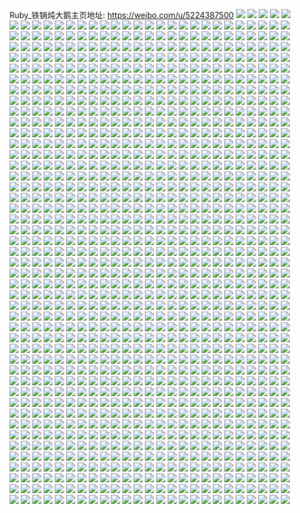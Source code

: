 Ruby_铁锅炖大鹅主页地址: https://weibo.com/u/5224387500 
![](https://wx4.sinaimg.cn/mw2000/005HyZQwly1h8vfwcaqqfj30u0140dma.jpg) 
![](https://wx4.sinaimg.cn/mw2000/005HyZQwly1h8vfwaea8ij30u01407ai.jpg) 
![](https://wx4.sinaimg.cn/mw2000/005HyZQwly1h8vfwbaoohj30u0140wkq.jpg) 
![](https://wx4.sinaimg.cn/mw2000/005HyZQwly1h8vfw53961j30u00ykk01.jpg) 
![](https://wx4.sinaimg.cn/mw2000/005HyZQwly1h8vfw610gfj30u0140te5.jpg) 
![](https://wx4.sinaimg.cn/mw2000/005HyZQwly1h8vfw8ctv2j30u0140467.jpg) 
![](https://wx4.sinaimg.cn/mw2000/005HyZQwly1h8vfw6ylfbj30u0140ag5.jpg) 
![](https://wx4.sinaimg.cn/mw2000/005HyZQwly1h8vfw9drocj30u0140n42.jpg) 
![](https://wx4.sinaimg.cn/mw2000/005HyZQwly1h73wx9d5odj30u014x77g.jpg) 
![](https://wx4.sinaimg.cn/mw2000/005HyZQwly1h73wxfvdn6j31hd0u0482.jpg) 
![](https://wx4.sinaimg.cn/mw2000/005HyZQwly1h73wxhd1k5j30u01hc0ug.jpg) 
![](https://wx4.sinaimg.cn/mw2000/005HyZQwly1h73wy1no2zj30u03bv48w.jpg) 
![](https://wx4.sinaimg.cn/mw2000/005HyZQwly1h73wxxivgyj30u0140jtc.jpg) 
![](https://wx4.sinaimg.cn/mw2000/005HyZQwly1h73wy349puj313z0u0dly.jpg) 
![](https://wx4.sinaimg.cn/mw2000/005HyZQwly1h3qi9affm8j30u01904a3.jpg) 
![](https://wx4.sinaimg.cn/mw2000/005HyZQwly1h3qi9aqglhj30u019049b.jpg) 
![](https://wx4.sinaimg.cn/mw2000/005HyZQwly1h3qi9b5i4wj30u0190n9b.jpg) 
![](https://wx4.sinaimg.cn/mw2000/005HyZQwly1h3qi9a13ijj30u0190drl.jpg) 
![](https://wx4.sinaimg.cn/mw2000/005HyZQwly1h3e2nk9ye7j30u0140n3e.jpg) 
![](https://wx4.sinaimg.cn/mw2000/005HyZQwly1h3e2njvyq3j31400u0tf2.jpg) 
![](https://wx4.sinaimg.cn/mw2000/005HyZQwly1h3e2nl997ij30u0140jwf.jpg) 
![](https://wx4.sinaimg.cn/mw2000/005HyZQwly1h3e2njbz00j31400u0dns.jpg) 
![](https://wx4.sinaimg.cn/mw2000/005HyZQwly1h39z7o6rrmj30u0140wkk.jpg) 
![](https://wx4.sinaimg.cn/mw2000/005HyZQwly1h39z7mz04oj30u01407bq.jpg) 
![](https://wx4.sinaimg.cn/mw2000/005HyZQwly1h39z7pbmacj30u0140458.jpg) 
![](https://wx4.sinaimg.cn/mw2000/005HyZQwly1h39z7nmkbvj30u014045n.jpg) 
![](https://wx4.sinaimg.cn/mw2000/005HyZQwly1h2xqmv8myyj31gp22i4qp.jpg) 
![](https://wx4.sinaimg.cn/mw2000/005HyZQwly1h2xqmvyh1dj31m822ib29.jpg) 
![](https://wx4.sinaimg.cn/mw2000/005HyZQwly1h2rj1zeyc4j31ym2m6u0x.jpg) 
![](https://wx4.sinaimg.cn/mw2000/005HyZQwly1h2rj22yyhaj32c0341npe.jpg) 
![](https://wx4.sinaimg.cn/mw2000/005HyZQwly1h2rj203u54j31vo2i8u0x.jpg) 
![](https://wx4.sinaimg.cn/mw2000/005HyZQwly1h2rj225c0dj32c0340e82.jpg) 
![](https://wx4.sinaimg.cn/mw2000/005HyZQwly1h2rj1yjtfgj32c0340x6q.jpg) 
![](https://wx4.sinaimg.cn/mw2000/005HyZQwly1h2rj23tvm3j31r82wxx6p.jpg) 
![](https://wx4.sinaimg.cn/mw2000/005HyZQwly1h2rj25i81nj32c0341hdu.jpg) 
![](https://wx4.sinaimg.cn/mw2000/005HyZQwly1h2rj24mafcj32c0341hdu.jpg) 
![](https://wx4.sinaimg.cn/mw2000/005HyZQwly1h2rj21818uj32c0340e82.jpg) 
![](https://wx4.sinaimg.cn/mw2000/005HyZQwly1h22hbeh2xyj31sc2cbe82.jpg) 
![](https://wx4.sinaimg.cn/mw2000/005HyZQwly1h1cwqo1udxj30u0190aqi.jpg) 
![](https://wx4.sinaimg.cn/mw2000/005HyZQwly1h1cwqk9qoij30u00xfwrm.jpg) 
![](https://wx4.sinaimg.cn/mw2000/005HyZQwly1h1cwqlo08pj30u0140n5r.jpg) 
![](https://wx4.sinaimg.cn/mw2000/005HyZQwly1h08mucjf0sj32c03407wi.jpg) 
![](https://wx4.sinaimg.cn/mw2000/005HyZQwly1gzl8s4ddirj30my0egmy4.jpg) 
![](https://wx4.sinaimg.cn/mw2000/005HyZQwly1gzdaywc54zj32c0340u0z.jpg) 
![](https://wx4.sinaimg.cn/mw2000/005HyZQwly1gzdayqdsq1j32bz340x6s.jpg) 
![](https://wx4.sinaimg.cn/mw2000/005HyZQwly1gzdazyl7y0j32b233z1l3.jpg) 
![](https://wx4.sinaimg.cn/mw2000/005HyZQwly1gzdayj22tlj32b6340x6t.jpg) 
![](https://wx4.sinaimg.cn/mw2000/005HyZQwly1gzdaza073cj32b433znpi.jpg) 
![](https://wx4.sinaimg.cn/mw2000/005HyZQwly1gz3rydpv0jj32c0340qv8.jpg) 
![](https://wx4.sinaimg.cn/mw2000/005HyZQwly1gz3rz88pfbj31sc1scnpd.jpg) 
![](https://wx4.sinaimg.cn/mw2000/005HyZQwly1gz3rzehqahj32c02c07wi.jpg) 
![](https://wx4.sinaimg.cn/mw2000/005HyZQwly1gyz6ivcr89j32c0340b2b.jpg) 
![](https://wx4.sinaimg.cn/mw2000/005HyZQwly1gyqblyjpwjj30sg0sgn43.jpg) 
![](https://wx4.sinaimg.cn/mw2000/005HyZQwly1gyqblz6djfj30sg0sg45d.jpg) 
![](https://wx4.sinaimg.cn/mw2000/005HyZQwly1gyqbm0khe0j30sg0sgwlt.jpg) 
![](https://wx4.sinaimg.cn/mw2000/005HyZQwly1gyqblyv47jj30sg0sgwka.jpg) 
![](https://wx4.sinaimg.cn/mw2000/005HyZQwly1gyqblzmblhj30sg0sggt2.jpg) 
![](https://wx4.sinaimg.cn/mw2000/005HyZQwly1gyqbm00oa4j30sg0sgq9t.jpg) 
![](https://wx4.sinaimg.cn/mw2000/005HyZQwly1gylnqkgz1bj32c03401l0.jpg) 
![](https://wx4.sinaimg.cn/mw2000/005HyZQwly1gylnqek7z0j31sc2dse82.jpg) 
![](https://wx4.sinaimg.cn/mw2000/005HyZQwly1gylnqhaphtj32c0340hdu.jpg) 
![](https://wx4.sinaimg.cn/mw2000/005HyZQwly1gyancxts6sj30n00h7myg.jpg) 
![](https://wx4.sinaimg.cn/mw2000/005HyZQwly1gxxyc3knw4j31400u0til.jpg) 
![](https://wx4.sinaimg.cn/mw2000/005HyZQwly1gxxycagc2dj30u0140jxk.jpg) 
![](https://wx4.sinaimg.cn/mw2000/005HyZQwly1gxb6e9zbcjj30u00u6gq1.jpg) 
![](https://wx4.sinaimg.cn/mw2000/005HyZQwly1gwr9ubcyxpj30u00u0795.jpg) 
![](https://wx4.sinaimg.cn/mw2000/005HyZQwly1gwr9ug38jnj30u0140ah2.jpg) 
![](https://wx4.sinaimg.cn/mw2000/005HyZQwly1gwr9udwb44j30u00u0wpu.jpg) 
![](https://wx4.sinaimg.cn/mw2000/005HyZQwly1gwr9ucka29j31400u0wml.jpg) 
![](https://wx4.sinaimg.cn/mw2000/005HyZQwly1gwr9ucrtdsj30u00u0gq0.jpg) 
![](https://wx4.sinaimg.cn/mw2000/005HyZQwly1gwr9uc95rkj31400u0do5.jpg) 
![](https://wx4.sinaimg.cn/mw2000/005HyZQwly1gwr9ugbvwlj30u00u0jx9.jpg) 
![](https://wx4.sinaimg.cn/mw2000/005HyZQwly1gwr9ufs5jyj30u0140grm.jpg) 
![](https://wx4.sinaimg.cn/mw2000/005HyZQwly1gwr9uexwfbj30u00u00zb.jpg) 
![](https://wx4.sinaimg.cn/mw2000/005HyZQwly1gwr9ud1y4ij30u00u0dnu.jpg) 
![](https://wx4.sinaimg.cn/mw2000/005HyZQwly1gwr9udc28hj31400u0gy5.jpg) 
![](https://wx4.sinaimg.cn/mw2000/005HyZQwly1gwr9udmf36j30u00u0qb1.jpg) 
![](https://wx4.sinaimg.cn/mw2000/005HyZQwly1gwr9uecd39j30u00u07fk.jpg) 
![](https://wx4.sinaimg.cn/mw2000/005HyZQwly1gwr9uemgswj30u00u0jzf.jpg) 
![](https://wx4.sinaimg.cn/mw2000/005HyZQwly1gwr9uf9kn1j30u0140n6c.jpg) 
![](https://wx4.sinaimg.cn/mw2000/005HyZQwly1gwr9uhyun2j30u0140dnu.jpg) 
![](https://wx4.sinaimg.cn/mw2000/005HyZQwly1gwr9ui9rztj30u0140wor.jpg) 
![](https://wx4.sinaimg.cn/mw2000/005HyZQwly1gwr9uipe3bj31400u0apw.jpg) 
![](https://wx4.sinaimg.cn/mw2000/005HyZQwly1gw37ps4tg9j30u00u0q8n.jpg) 
![](https://wx4.sinaimg.cn/mw2000/005HyZQwly1gw37punxi4j31400u0n9c.jpg) 
![](https://wx4.sinaimg.cn/mw2000/005HyZQwly1gw37pvzwesj30u00u0q9e.jpg) 
![](https://wx4.sinaimg.cn/mw2000/005HyZQwly1gw37pu2z0qj30u00u0tng.jpg) 
![](https://wx4.sinaimg.cn/mw2000/005HyZQwly1gw37pt0lwcj31400u0tl9.jpg) 
![](https://wx4.sinaimg.cn/mw2000/005HyZQwly1gw37pvcg2ej30u00u0476.jpg) 
![](https://wx4.sinaimg.cn/mw2000/005HyZQwly1gw37pwec4hj30u00u07co.jpg) 
![](https://wx4.sinaimg.cn/mw2000/005HyZQwly1gw37pwu2d7j30u00u0wmo.jpg) 
![](https://wx4.sinaimg.cn/mw2000/005HyZQwly1gw37pxf3bbj30u00u0ail.jpg) 
![](https://wx4.sinaimg.cn/mw2000/005HyZQwgy1guv3pjw1xej60n01ds13702.jpg) 
![](https://wx4.sinaimg.cn/mw2000/005HyZQwly1guu91l4ks7j60mz12076p02.jpg) 
![](https://wx4.sinaimg.cn/mw2000/005HyZQwly1guu90x70laj60l00nl76v02.jpg) 
![](https://wx4.sinaimg.cn/mw2000/005HyZQwly1guu90zobt3j60u01407c202.jpg) 
![](https://wx4.sinaimg.cn/mw2000/005HyZQwly1guu90xj890j60u012l0za02.jpg) 
![](https://wx4.sinaimg.cn/mw2000/005HyZQwly1guu90z060uj60u00zbq9r02.jpg) 
![](https://wx4.sinaimg.cn/mw2000/005HyZQwly1guu90ypmupj61900u0q8002.jpg) 
![](https://wx4.sinaimg.cn/mw2000/005HyZQwly1guu91m7mfyj60u0140wp702.jpg) 
![](https://wx4.sinaimg.cn/mw2000/005HyZQwly1guu90w5gupj60u014048z02.jpg) 
![](https://wx4.sinaimg.cn/mw2000/005HyZQwly1guu90y7shfj60r60tnwjm02.jpg) 
![](https://wx4.sinaimg.cn/mw2000/005HyZQwly1gurn7ehxlhj60u0140guo02.jpg) 
![](https://wx4.sinaimg.cn/mw2000/005HyZQwly1gurn7ez42cj60u01407d902.jpg) 
![](https://wx4.sinaimg.cn/mw2000/005HyZQwly1gurn7f7vtyj60u0140n4t02.jpg) 
![](https://wx4.sinaimg.cn/mw2000/005HyZQwly1gurn7g128oj60u00u0dk402.jpg) 
![](https://wx4.sinaimg.cn/mw2000/005HyZQwly1gurn7fuuotj61400u0tg502.jpg) 
![](https://wx4.sinaimg.cn/mw2000/005HyZQwly1gurn7e9uu0j60u00u0tdz02.jpg) 
![](https://wx4.sinaimg.cn/mw2000/005HyZQwly1gurn7g9korj60u00u00x402.jpg) 
![](https://wx4.sinaimg.cn/mw2000/005HyZQwly1gurn7fhnqcj60u0140the02.jpg) 
![](https://wx4.sinaimg.cn/mw2000/005HyZQwly1gurn7gg2nqj60tx15ytax02.jpg) 
![](https://wx4.sinaimg.cn/mw2000/005HyZQwly1gu4mf68souj606o06o74902.jpg) 
![](https://wx4.sinaimg.cn/mw2000/005HyZQwly1gtm8bgt981j60u00u078y02.jpg) 
![](https://wx4.sinaimg.cn/mw2000/005HyZQwly1gtm8bh3oq7j60u00u0dk802.jpg) 
![](https://wx4.sinaimg.cn/mw2000/005HyZQwly1gtm8bhgea7j60u00u0wjd02.jpg) 
![](https://wx4.sinaimg.cn/mw2000/005HyZQwly1gtm8bhszu6j60u00u0tdl02.jpg) 
![](https://wx4.sinaimg.cn/mw2000/005HyZQwly1gtm8bi7xrij60u00u0jwx02.jpg) 
![](https://wx4.sinaimg.cn/mw2000/005HyZQwly1gtm8bihjekj60u00u0gqx02.jpg) 
![](https://wx4.sinaimg.cn/mw2000/005HyZQwly1gtm8bjzg3qj60u00u0wlj02.jpg) 
![](https://wx4.sinaimg.cn/mw2000/005HyZQwly1gtm8bk9h0bj60u00u0te102.jpg) 
![](https://wx4.sinaimg.cn/mw2000/005HyZQwly1gtm8bkmd6xj60u00u00y802.jpg) 
![](https://wx4.sinaimg.cn/mw2000/005HyZQwly1gtd6xc9antj60u0140n3d02.jpg) 
![](https://wx4.sinaimg.cn/mw2000/005HyZQwly1gt3xxpt9qbj30mz0bw75p.jpg) 
![](https://wx4.sinaimg.cn/mw2000/005HyZQwly1gt3xzzupjoj31900u0wrk.jpg) 
![](https://wx4.sinaimg.cn/mw2000/005HyZQwly1gt3xzyze52j31400u0ajt.jpg) 
![](https://wx4.sinaimg.cn/mw2000/005HyZQwly1gt3y00qg29j31940u0wri.jpg) 
![](https://wx4.sinaimg.cn/mw2000/005HyZQwly1gt3y012lbqj31920u0k5y.jpg) 
![](https://wx4.sinaimg.cn/mw2000/005HyZQwly1gt3y027ud1j31930u0qia.jpg) 
![](https://wx4.sinaimg.cn/mw2000/005HyZQwly1gt3y006qkij31900u0123.jpg) 
![](https://wx4.sinaimg.cn/mw2000/005HyZQwly1gt3xzz8n1bj30go0g0q3t.jpg) 
![](https://wx4.sinaimg.cn/mw2000/005HyZQwly1gt3y00g6ukj61900u011402.jpg) 
![](https://wx4.sinaimg.cn/mw2000/005HyZQwly1gsvsc9wagjj30u00u00yc.jpg) 
![](https://wx4.sinaimg.cn/mw2000/005HyZQwly1gsvsc9kodej30u00u07ag.jpg) 
![](https://wx4.sinaimg.cn/mw2000/005HyZQwly1gsvsca9q29j30u00u0dnh.jpg) 
![](https://wx4.sinaimg.cn/mw2000/005HyZQwly1gsvscalckej30u00u0gto.jpg) 
![](https://wx4.sinaimg.cn/mw2000/005HyZQwly1gsq0ctgn5dj30u00u0doq.jpg) 
![](https://wx4.sinaimg.cn/mw2000/005HyZQwly1gsq0ctu1laj30u00u0wlr.jpg) 
![](https://wx4.sinaimg.cn/mw2000/005HyZQwly1gsq0cu8csmj30u00u0thv.jpg) 
![](https://wx4.sinaimg.cn/mw2000/005HyZQwly1gsq0cup2wtj30u00u0k0t.jpg) 
![](https://wx4.sinaimg.cn/mw2000/005HyZQwly1gsq0cv65zlj30u00u0guo.jpg) 
![](https://wx4.sinaimg.cn/mw2000/005HyZQwly1gsq0cvu1i6j30u00u0k0m.jpg) 
![](https://wx4.sinaimg.cn/mw2000/005HyZQwly1gsq0cwgxhej30u00u0age.jpg) 
![](https://wx4.sinaimg.cn/mw2000/005HyZQwly1gsq0cwwnvij30u00u0wnb.jpg) 
![](https://wx4.sinaimg.cn/mw2000/005HyZQwly1gsq0cxh2yqj30u00u0q8x.jpg) 
![](https://wx4.sinaimg.cn/mw2000/005HyZQwly1gsq0cxwpr3j30u00u0n4d.jpg) 
![](https://wx4.sinaimg.cn/mw2000/005HyZQwly1gsq0cyacvbj30u00u0n20.jpg) 
![](https://wx4.sinaimg.cn/mw2000/005HyZQwly1gsq0cyndf8j30u00u0ted.jpg) 
![](https://wx4.sinaimg.cn/mw2000/005HyZQwly1gsq0cz4wzxj30u00u0wne.jpg) 
![](https://wx4.sinaimg.cn/mw2000/005HyZQwly1gsq0czj074j30u00u0k1m.jpg) 
![](https://wx4.sinaimg.cn/mw2000/005HyZQwly1gsq0czyarwj30u00u0gse.jpg) 
![](https://wx4.sinaimg.cn/mw2000/005HyZQwly1gsq0d0cm6cj30u0140am1.jpg) 
![](https://wx4.sinaimg.cn/mw2000/005HyZQwly1gsq0d0qm4gj30u0140gwq.jpg) 
![](https://wx4.sinaimg.cn/mw2000/005HyZQwly1gsp23mo6oyj30h30jqabd.jpg) 
![](https://wx4.sinaimg.cn/mw2000/005HyZQwly1gsp23mzhzaj30u00u0n4q.jpg) 
![](https://wx4.sinaimg.cn/mw2000/005HyZQwly1gsp23nf9cdj30u00u0dnk.jpg) 
![](https://wx4.sinaimg.cn/mw2000/005HyZQwly1gsp23nr7lkj30u00u0do1.jpg) 
![](https://wx4.sinaimg.cn/mw2000/005HyZQwly1gsd3qs3cgoj30u00u0tce.jpg) 
![](https://wx4.sinaimg.cn/mw2000/005HyZQwly1gsd3qskp7zj30u01hc4ao.jpg) 
![](https://wx4.sinaimg.cn/mw2000/005HyZQwly1gsd3qrq2cij30u014043n.jpg) 
![](https://wx4.sinaimg.cn/mw2000/005HyZQwly1gsd3qtfmbaj30u0140n49.jpg) 
![](https://wx4.sinaimg.cn/mw2000/005HyZQwly1gsbw25iwn9j30u0140463.jpg) 
![](https://wx4.sinaimg.cn/mw2000/005HyZQwly1gsbvzgcm8xj30u01jek3a.jpg) 
![](https://wx4.sinaimg.cn/mw2000/005HyZQwly1gsbw24ucxbj30u0140107.jpg) 
![](https://wx4.sinaimg.cn/mw2000/005HyZQwly1gsbw5dwwibj31400u0n3e.jpg) 
![](https://wx4.sinaimg.cn/mw2000/005HyZQwly1gs2rkhcp3gj30u00u07dc.jpg) 
![](https://wx4.sinaimg.cn/mw2000/005HyZQwly1gs2rkh3207j30u00l4wfh.jpg) 
![](https://wx4.sinaimg.cn/mw2000/005HyZQwly1gs2rkl40erj30u00u0wmo.jpg) 
![](https://wx4.sinaimg.cn/mw2000/005HyZQwly1gs2rkjvf6vj31400u0n5q.jpg) 
![](https://wx4.sinaimg.cn/mw2000/005HyZQwly1gs2rki9h03j31400u0n97.jpg) 
![](https://wx4.sinaimg.cn/mw2000/005HyZQwly1gs2rkjgiyaj31400u0gua.jpg) 
![](https://wx4.sinaimg.cn/mw2000/005HyZQwly1gs2rkiuwpxj30u0140qfk.jpg) 
![](https://wx4.sinaimg.cn/mw2000/005HyZQwly1gs2rkkdf4xj30u0140aga.jpg) 
![](https://wx4.sinaimg.cn/mw2000/005HyZQwly1gs2rkiiby2j30u01407fa.jpg) 
![](https://wx4.sinaimg.cn/mw2000/005HyZQwly1gs2rkgpzomj30u0140qe5.jpg) 
![](https://wx4.sinaimg.cn/mw2000/005HyZQwly1gs2rkj7aj2j30u00u0gry.jpg) 
![](https://wx4.sinaimg.cn/mw2000/005HyZQwly1gs2rkk30h0j30u00u0q8s.jpg) 
![](https://wx4.sinaimg.cn/mw2000/005HyZQwly1gs2rkkor5zj30u00u0458.jpg) 
![](https://wx4.sinaimg.cn/mw2000/005HyZQwly1gs2rklelwtj30u00u0gsk.jpg) 
![](https://wx4.sinaimg.cn/mw2000/005HyZQwly1gs2rkltw7lj30u01407dk.jpg) 
![](https://wx4.sinaimg.cn/mw2000/005HyZQwly1gs2rkhrbw7j60u00u00yt02.jpg) 
![](https://wx4.sinaimg.cn/mw2000/005HyZQwly1gs2rkm8fruj60u0140qew02.jpg) 
![](https://wx4.sinaimg.cn/mw2000/005HyZQwly1gs2rkmqf6hj30u01407eh.jpg) 
![](https://wx4.sinaimg.cn/mw2000/005HyZQwly1gri6y8kev0j32c03407wj.jpg) 
![](https://wx4.sinaimg.cn/mw2000/005HyZQwly1gri6ya83llj32c02c04ky.jpg) 
![](https://wx4.sinaimg.cn/mw2000/005HyZQwly1gri6y2e3ghj3296309npe.jpg) 
![](https://wx4.sinaimg.cn/mw2000/005HyZQwly1gri6y42q99j32c0340hdv.jpg) 
![](https://wx4.sinaimg.cn/mw2000/005HyZQwly1gri6xynlcdj32c02c0at2.jpg) 
![](https://wx4.sinaimg.cn/mw2000/005HyZQwly1gri6y7gnbqj329d30hu0y.jpg) 
![](https://wx4.sinaimg.cn/mw2000/005HyZQwly1gri6y93at4j32c02c07n9.jpg) 
![](https://wx4.sinaimg.cn/mw2000/005HyZQwly1gri6y085jzj32c02c018t.jpg) 
![](https://wx4.sinaimg.cn/mw2000/005HyZQwly1gri6yitma9j32c03401ky.jpg) 
![](https://wx4.sinaimg.cn/mw2000/005HyZQwly1grdjid75aej30u0140wr3.jpg) 
![](https://wx4.sinaimg.cn/mw2000/005HyZQwly1grdjictvhhj60n00zt0za02.jpg) 
![](https://wx4.sinaimg.cn/mw2000/005HyZQwly1grdjick2n7j30mp0ub43g.jpg) 
![](https://wx4.sinaimg.cn/mw2000/005HyZQwly1grdjic3mtbj30mz0pbn15.jpg) 
![](https://wx4.sinaimg.cn/mw2000/005HyZQwly1grdjibejbaj30mz0i740b.jpg) 
![](https://wx4.sinaimg.cn/mw2000/005HyZQwly1grdjibq2p5j30n00rx0yc.jpg) 
![](https://wx4.sinaimg.cn/mw2000/005HyZQwly1grdfm27ztbj30n02ks7wh.jpg) 
![](https://wx4.sinaimg.cn/mw2000/005HyZQwly1grdflyybelj60n02ka4qp02.jpg) 
![](https://wx4.sinaimg.cn/mw2000/005HyZQwly1grdflxw25ij30n01pde0u.jpg) 
![](https://wx4.sinaimg.cn/mw2000/005HyZQwly1grdflzxt8lj30n00yi17y.jpg) 
![](https://wx4.sinaimg.cn/mw2000/005HyZQwly1grdflx7r7lj30u0140tnr.jpg) 
![](https://wx4.sinaimg.cn/mw2000/005HyZQwly1grdflycn4ij30n015bk2e.jpg) 
![](https://wx4.sinaimg.cn/mw2000/005HyZQwly1grdfm1fnw5j30n01phh6q.jpg) 
![](https://wx4.sinaimg.cn/mw2000/005HyZQwly1grdflwkmkbj30n01fr19g.jpg) 
![](https://wx4.sinaimg.cn/mw2000/005HyZQwly1grdfm0sofwj30n02af1kx.jpg) 
![](https://wx4.sinaimg.cn/mw2000/005HyZQwly1grb684nu82j30u0140tkn.jpg) 
![](https://wx4.sinaimg.cn/mw2000/005HyZQwly1grb6857loij30u014049k.jpg) 
![](https://wx4.sinaimg.cn/mw2000/005HyZQwly1grb685n956j30u0140n91.jpg) 
![](https://wx4.sinaimg.cn/mw2000/005HyZQwly1grb6864m3pj30u01407eh.jpg) 
![](https://wx4.sinaimg.cn/mw2000/005HyZQwly1grb686optgj30u01407gp.jpg) 
![](https://wx4.sinaimg.cn/mw2000/005HyZQwly1grb6871vpij30u0140n79.jpg) 
![](https://wx4.sinaimg.cn/mw2000/005HyZQwly1grayks0y4zj30u0140k59.jpg) 
![](https://wx4.sinaimg.cn/mw2000/005HyZQwly1graykrngnyj30u0140160.jpg) 
![](https://wx4.sinaimg.cn/mw2000/005HyZQwly1graylj4lmfj30u0140q9p.jpg) 
![](https://wx4.sinaimg.cn/mw2000/005HyZQwly1grayljhqzrj30u0140n7s.jpg) 
![](https://wx4.sinaimg.cn/mw2000/005HyZQwly1gqxyzl814fj60n01wzwz202.jpg) 
![](https://wx4.sinaimg.cn/mw2000/005HyZQwly1gqxyzjxwgfj30n02vgx66.jpg) 
![](https://wx4.sinaimg.cn/mw2000/005HyZQwly1gqxyzj9u9hj30n01wztn1.jpg) 
![](https://wx4.sinaimg.cn/mw2000/005HyZQwly1gqxyzkr8stj30n01wzk6b.jpg) 
![](https://wx4.sinaimg.cn/mw2000/005HyZQwly1gqxyzloscjj30n01wzdxn.jpg) 
![](https://wx4.sinaimg.cn/mw2000/005HyZQwly1gqxyzh8pwgj30n01x51ay.jpg) 
![](https://wx4.sinaimg.cn/mw2000/005HyZQwly1gqxyzkfd03j30n01wz4hb.jpg) 
![](https://wx4.sinaimg.cn/mw2000/005HyZQwly1gqxyzm4ktaj30n02cc1ch.jpg) 
![](https://wx4.sinaimg.cn/mw2000/005HyZQwly1gqxyzho9gdj30n01b4qly.jpg) 
![](https://wx4.sinaimg.cn/mw2000/005HyZQwly1gqqw2ktnkcj30u0190477.jpg) 
![](https://wx4.sinaimg.cn/mw2000/005HyZQwly1gqqw2m95mxj30u0190n5j.jpg) 
![](https://wx4.sinaimg.cn/mw2000/005HyZQwly1gqqw2l8ae2j30u018ztfk.jpg) 
![](https://wx4.sinaimg.cn/mw2000/005HyZQwly1gqqw2khjmrj30u018z108.jpg) 
![](https://wx4.sinaimg.cn/mw2000/005HyZQwly1gqh7rzugdtj30u00u0n19.jpg) 
![](https://wx4.sinaimg.cn/mw2000/005HyZQwly1gqh7s0w7x0j30u01407c6.jpg) 
![](https://wx4.sinaimg.cn/mw2000/005HyZQwly1gqh7s2xkk5j30u01407aj.jpg) 
![](https://wx4.sinaimg.cn/mw2000/005HyZQwly1gqh7s2lx75j31400u0tl1.jpg) 
![](https://wx4.sinaimg.cn/mw2000/005HyZQwly1gqh7s5t05gj31400u07aa.jpg) 
![](https://wx4.sinaimg.cn/mw2000/005HyZQwly1gqh7s19m6uj30u0140n77.jpg) 
![](https://wx4.sinaimg.cn/mw2000/005HyZQwly1gqh7s1mlp4j31400u0tg6.jpg) 
![](https://wx4.sinaimg.cn/mw2000/005HyZQwly1gqh7s076elj30u0140tek.jpg) 
![](https://wx4.sinaimg.cn/mw2000/005HyZQwly1gt8hk5pxoej31400kw42w.jpg) 
![](https://wx4.sinaimg.cn/mw2000/005HyZQwly1gqc8iub5ikj30n00n0mzg.jpg) 
![](https://wx4.sinaimg.cn/mw2000/005HyZQwly1gqaafqcr41j30u0140al0.jpg) 
![](https://wx4.sinaimg.cn/mw2000/005HyZQwly1gqaafmxpboj30u01407f9.jpg) 
![](https://wx4.sinaimg.cn/mw2000/005HyZQwly1gqaaflmjlbj30u0140k2b.jpg) 
![](https://wx4.sinaimg.cn/mw2000/005HyZQwly1gqaafm08m5j30u0140dqp.jpg) 
![](https://wx4.sinaimg.cn/mw2000/005HyZQwly1gqaafmgi1sj30u0140qdv.jpg) 
![](https://wx4.sinaimg.cn/mw2000/005HyZQwly1gqaafos1j5j30u014049f.jpg) 
![](https://wx4.sinaimg.cn/mw2000/005HyZQwly1gqaafqper7j30u0140wq4.jpg) 
![](https://wx4.sinaimg.cn/mw2000/005HyZQwly1gqaafr5hdwj30u01407fy.jpg) 
![](https://wx4.sinaimg.cn/mw2000/005HyZQwly1gqaafrl4w3j30u0140wqb.jpg) 
![](https://wx4.sinaimg.cn/mw2000/005HyZQwly1gq9oiyvsjrj318z0u0afj.jpg) 
![](https://wx4.sinaimg.cn/mw2000/005HyZQwly1gq9oivvtdhj318z0u00yq.jpg) 
![](https://wx4.sinaimg.cn/mw2000/005HyZQwly1gq9oiv8pn4j318y0u0tff.jpg) 
![](https://wx4.sinaimg.cn/mw2000/005HyZQwly1gq9oiuwqglj318z0u0afv.jpg) 
![](https://wx4.sinaimg.cn/mw2000/005HyZQwly1gq9oiw4okmj318z0u0wkm.jpg) 
![](https://wx4.sinaimg.cn/mw2000/005HyZQwly1gq9oiy0cc1j318y0u00yu.jpg) 
![](https://wx4.sinaimg.cn/mw2000/005HyZQwly1gq9oiyafylj318y0u00zh.jpg) 
![](https://wx4.sinaimg.cn/mw2000/005HyZQwly1gq9oiz71n5j318y0u0n45.jpg) 
![](https://wx4.sinaimg.cn/mw2000/005HyZQwly1gq9oiweohcj318y0u0agw.jpg) 
![](https://wx4.sinaimg.cn/mw2000/005HyZQwly1gq7u22zfv8j30u014010d.jpg) 
![](https://wx4.sinaimg.cn/mw2000/005HyZQwly1gq32hps96xj30u0140n0l.jpg) 
![](https://wx4.sinaimg.cn/mw2000/005HyZQwly1gpypow9kaqj30u0140k2w.jpg) 
![](https://wx4.sinaimg.cn/mw2000/005HyZQwly1gpypox8h2nj30u0140tht.jpg) 
![](https://wx4.sinaimg.cn/mw2000/005HyZQwly1gpypoz9d5kj31400u0dt1.jpg) 
![](https://wx4.sinaimg.cn/mw2000/005HyZQwly1gpyprcilgmj30u0140n3w.jpg) 
![](https://wx4.sinaimg.cn/mw2000/005HyZQwly1gpypovnj3yj31400u0the.jpg) 
![](https://wx4.sinaimg.cn/mw2000/005HyZQwly1gpypp2e0vxj30u0140k3m.jpg) 
![](https://wx4.sinaimg.cn/mw2000/005HyZQwly1gpypp3as0lj31400u0wge.jpg) 
![](https://wx4.sinaimg.cn/mw2000/005HyZQwly1gpypoy6u0xj30u0140ai4.jpg) 
![](https://wx4.sinaimg.cn/mw2000/005HyZQwly1gpyprkgcerj31400u0tjc.jpg) 
![](https://wx4.sinaimg.cn/mw2000/005HyZQwly1gpxm6lxp61j30n01dshdw.jpg) 
![](https://wx4.sinaimg.cn/mw2000/005HyZQwly1gpx1yux933j30u0140thy.jpg) 
![](https://wx4.sinaimg.cn/mw2000/005HyZQwly1gpx1yvyxdgj30u00u0aft.jpg) 
![](https://wx4.sinaimg.cn/mw2000/005HyZQwly1gpx1yxaitlj31400u011t.jpg) 
![](https://wx4.sinaimg.cn/mw2000/005HyZQwly1gpx1yxo3p0j30u0140ds6.jpg) 
![](https://wx4.sinaimg.cn/mw2000/005HyZQwly1gpx1yzqu1nj30u0140dof.jpg) 
![](https://wx4.sinaimg.cn/mw2000/005HyZQwly1gpx1z078koj30u00u0jzb.jpg) 
![](https://wx4.sinaimg.cn/mw2000/005HyZQwly1gpx1z0myt5j30u0140146.jpg) 
![](https://wx4.sinaimg.cn/mw2000/005HyZQwly1gpx1z120ioj30u0140dq1.jpg) 
![](https://wx4.sinaimg.cn/mw2000/005HyZQwly1gpx1yukfzej30sw1fen8g.jpg) 
![](https://wx4.sinaimg.cn/mw2000/005HyZQwly1gpx1z1gq2dj30u0140wln.jpg) 
![](https://wx4.sinaimg.cn/mw2000/005HyZQwly1gpx1z1sykvj30u0140doa.jpg) 
![](https://wx4.sinaimg.cn/mw2000/005HyZQwly1gpwd4n5q7bj31400u0dlv.jpg) 
![](https://wx4.sinaimg.cn/mw2000/005HyZQwly1gpwd4qjs9ej31400u0gvk.jpg) 
![](https://wx4.sinaimg.cn/mw2000/005HyZQwly1gpwd4obm08j31400u0wkh.jpg) 
![](https://wx4.sinaimg.cn/mw2000/005HyZQwly1gpwd4nwbivj31400u07ab.jpg) 
![](https://wx4.sinaimg.cn/mw2000/005HyZQwly1gpwd4pvchuj30u01407fh.jpg) 
![](https://wx4.sinaimg.cn/mw2000/005HyZQwly1gpwd4os8asj30u0140n6c.jpg) 
![](https://wx4.sinaimg.cn/mw2000/005HyZQwly1gpv1adl22xj30u0190wjp.jpg) 
![](https://wx4.sinaimg.cn/mw2000/005HyZQwly1gpv1ahk8orj30u019045z.jpg) 
![](https://wx4.sinaimg.cn/mw2000/005HyZQwly1gpv1afy5wkj30u0190td9.jpg) 
![](https://wx4.sinaimg.cn/mw2000/005HyZQwly1gpv1aflfvxj30u019f134.jpg) 
![](https://wx4.sinaimg.cn/mw2000/005HyZQwly1gpv1ad2ad2j30u0190dpb.jpg) 
![](https://wx4.sinaimg.cn/mw2000/005HyZQwly1gpv1agbzelj30u00xf78l.jpg) 
![](https://wx4.sinaimg.cn/mw2000/005HyZQwly1gpv1adzq6oj30u0190jwe.jpg) 
![](https://wx4.sinaimg.cn/mw2000/005HyZQwly1gpv1ah6tphj30u00yaaeu.jpg) 
![](https://wx4.sinaimg.cn/mw2000/005HyZQwly1gpv1agsfryj30u019f7jz.jpg) 
![](https://wx4.sinaimg.cn/mw2000/005HyZQwly1gpqngammgej31900u0qet.jpg) 
![](https://wx4.sinaimg.cn/mw2000/005HyZQwly1gpqngbba6jj31900u07b5.jpg) 
![](https://wx4.sinaimg.cn/mw2000/005HyZQwly1gpqnga8zr6j30m80fbq5k.jpg) 
![](https://wx4.sinaimg.cn/mw2000/005HyZQwly1gpqngcl74dj30u01t00xc.jpg) 
![](https://wx4.sinaimg.cn/mw2000/005HyZQwly1gpqngc4iaoj30u01t0gq5.jpg) 
![](https://wx4.sinaimg.cn/mw2000/005HyZQwly1gpqng9tn6nj30u01t00xa.jpg) 
![](https://wx4.sinaimg.cn/mw2000/005HyZQwly1gpqngayyh2j30m80etacn.jpg) 
![](https://wx4.sinaimg.cn/mw2000/005HyZQwly1gpqngbs6oaj31hc0u012g.jpg) 
![](https://wx4.sinaimg.cn/mw2000/005HyZQwly1gpqngcxg8lj30u00u07bf.jpg) 
![](https://wx4.sinaimg.cn/mw2000/005HyZQwly1gppiyob253j31400u0thc.jpg) 
![](https://wx4.sinaimg.cn/mw2000/005HyZQwly1gppj6n05gfj31400u017f.jpg) 
![](https://wx4.sinaimg.cn/mw2000/005HyZQwly1gppiyotkzfj30u0140q7s.jpg) 
![](https://wx4.sinaimg.cn/mw2000/005HyZQwly1gppiyp4h87j30u0140tey.jpg) 
![](https://wx4.sinaimg.cn/mw2000/005HyZQwly1gppiyqfmstj30u0140anm.jpg) 
![](https://wx4.sinaimg.cn/mw2000/005HyZQwly1gppiypgrruj30u0140109.jpg) 
![](https://wx4.sinaimg.cn/mw2000/005HyZQwly1gppiypui2oj30u01400yo.jpg) 
![](https://wx4.sinaimg.cn/mw2000/005HyZQwly1gppiyssbatj30u0140tjq.jpg) 
![](https://wx4.sinaimg.cn/mw2000/005HyZQwly1gppj6nfbv4j30u014045z.jpg) 
![](https://wx4.sinaimg.cn/mw2000/005HyZQwly1gppiyq5lv0j30u0140q9i.jpg) 
![](https://wx4.sinaimg.cn/mw2000/005HyZQwly1gppiyqovykj30u0140n8b.jpg) 
![](https://wx4.sinaimg.cn/mw2000/005HyZQwly1gppiyr20jlj30u01407et.jpg) 
![](https://wx4.sinaimg.cn/mw2000/005HyZQwly1gppiyri0inj30u0140gwt.jpg) 
![](https://wx4.sinaimg.cn/mw2000/005HyZQwly1gppiyrs9ayj30u0140alk.jpg) 
![](https://wx4.sinaimg.cn/mw2000/005HyZQwly1gppiys7tysj30u0140tjq.jpg) 
![](https://wx4.sinaimg.cn/mw2000/005HyZQwly1gppiyt3r99j30u0140k23.jpg) 
![](https://wx4.sinaimg.cn/mw2000/005HyZQwly1gppiyu8dkej30u0140n7s.jpg) 
![](https://wx4.sinaimg.cn/mw2000/005HyZQwly1gppiyuol0cj30u0140gw9.jpg) 
![](https://wx4.sinaimg.cn/mw2000/005HyZQwly1gplt9wz91fj30u0140qft.jpg) 
![](https://wx4.sinaimg.cn/mw2000/005HyZQwly1gplta1p1k6j30u0140wpb.jpg) 
![](https://wx4.sinaimg.cn/mw2000/005HyZQwly1gplt9wn02nj30u01404ba.jpg) 
![](https://wx4.sinaimg.cn/mw2000/005HyZQwly1gplt9x8m59j31400u0ams.jpg) 
![](https://wx4.sinaimg.cn/mw2000/005HyZQwly1gplt9y60orj30u0140aqg.jpg) 
![](https://wx4.sinaimg.cn/mw2000/005HyZQwly1gplt9xugokj31400u0wrq.jpg) 
![](https://wx4.sinaimg.cn/mw2000/005HyZQwly1gplt9ygc94j31400u0k05.jpg) 
![](https://wx4.sinaimg.cn/mw2000/005HyZQwly1gplt9z0mbxj31400u0wo9.jpg) 
![](https://wx4.sinaimg.cn/mw2000/005HyZQwly1gplt9zpa9xj31400u0wr9.jpg) 
![](https://wx4.sinaimg.cn/mw2000/005HyZQwly1gplta03l9ej30u0140105.jpg) 
![](https://wx4.sinaimg.cn/mw2000/005HyZQwly1gplta0yn8ij30u00u07bd.jpg) 
![](https://wx4.sinaimg.cn/mw2000/005HyZQwly1gplta1doirj30u01400yj.jpg) 
![](https://wx4.sinaimg.cn/mw2000/005HyZQwly1gpij1yoitlj30u0140k18.jpg) 
![](https://wx4.sinaimg.cn/mw2000/005HyZQwly1gphe5erw3tj30u0140n4k.jpg) 
![](https://wx4.sinaimg.cn/mw2000/005HyZQwly1gphe5ee9g5j30u0140gsn.jpg) 
![](https://wx4.sinaimg.cn/mw2000/005HyZQwly1gphe5dz46nj30u0140tie.jpg) 
![](https://wx4.sinaimg.cn/mw2000/005HyZQwly1gphe5fnilhj31400u00zk.jpg) 
![](https://wx4.sinaimg.cn/mw2000/005HyZQwly1gphe5f9592j31400u0jx4.jpg) 
![](https://wx4.sinaimg.cn/mw2000/005HyZQwly1gphe5kfx2uj30u0140119.jpg) 
![](https://wx4.sinaimg.cn/mw2000/005HyZQwly1gphe5obz1oj30u0140th0.jpg) 
![](https://wx4.sinaimg.cn/mw2000/005HyZQwly1gphe5n3g7aj30u014013l.jpg) 
![](https://wx4.sinaimg.cn/mw2000/005HyZQwly1gphe5mlpx0j31400u046w.jpg) 
![](https://wx4.sinaimg.cn/mw2000/005HyZQwly1gpezanhy4dj31400u0ajz.jpg) 
![](https://wx4.sinaimg.cn/mw2000/005HyZQwly1gpezaoacevj31400u0qcg.jpg) 
![](https://wx4.sinaimg.cn/mw2000/005HyZQwly1gpezaot8whj31400u0k2x.jpg) 
![](https://wx4.sinaimg.cn/mw2000/005HyZQwly1gpezapxeylj30u0140jz5.jpg) 
![](https://wx4.sinaimg.cn/mw2000/005HyZQwly1gpezaqcrprj30u0140dnw.jpg) 
![](https://wx4.sinaimg.cn/mw2000/005HyZQwly1gpezammjgzj30u0140aha.jpg) 
![](https://wx4.sinaimg.cn/mw2000/005HyZQwly1gpezaruuk4j30u0140tif.jpg) 
![](https://wx4.sinaimg.cn/mw2000/005HyZQwly1gpezapcz9mj30n01dsqc8.jpg) 
![](https://wx4.sinaimg.cn/mw2000/005HyZQwly1gpezar9r6hj31400u0k3j.jpg) 
![](https://wx4.sinaimg.cn/mw2000/005HyZQwly1gpb4vouuwyj31900u0wqc.jpg) 
![](https://wx4.sinaimg.cn/mw2000/005HyZQwly1gpb4vndzcsj31400u0471.jpg) 
![](https://wx4.sinaimg.cn/mw2000/005HyZQwly1gpb4vp6oj0j31900u07ew.jpg) 
![](https://wx4.sinaimg.cn/mw2000/005HyZQwly1gpb4vxd6cfj31400u0k0u.jpg) 
![](https://wx4.sinaimg.cn/mw2000/005HyZQwly1gpb4vltkukj31400u0k0e.jpg) 
![](https://wx4.sinaimg.cn/mw2000/005HyZQwly1gpb4vwui43j31400u0jyp.jpg) 
![](https://wx4.sinaimg.cn/mw2000/005HyZQwly1gpb4vmr6m2j31400u0qbz.jpg) 
![](https://wx4.sinaimg.cn/mw2000/005HyZQwly1gpb4vogeizj31400u07b4.jpg) 
![](https://wx4.sinaimg.cn/mw2000/005HyZQwly1gpb4vm36g1j31400u0n42.jpg) 
![](https://wx4.sinaimg.cn/mw2000/005HyZQwly1gpb4vnqp81j30u0140jyh.jpg) 
![](https://wx4.sinaimg.cn/mw2000/005HyZQwly1gpb4vlifi8j30u014016g.jpg) 
![](https://wx4.sinaimg.cn/mw2000/005HyZQwly1gpb4vmdomkj30u0140wke.jpg) 
![](https://wx4.sinaimg.cn/mw2000/005HyZQwly1gpb4vn0m4lj30u0140tg0.jpg) 
![](https://wx4.sinaimg.cn/mw2000/005HyZQwly1gpb4vkoizsj31400u07gp.jpg) 
![](https://wx4.sinaimg.cn/mw2000/005HyZQwly1gpb4vpggwcj31400u0dlq.jpg) 
![](https://wx4.sinaimg.cn/mw2000/005HyZQwly1gpb4vq57dej31400u0k2a.jpg) 
![](https://wx4.sinaimg.cn/mw2000/005HyZQwly1gpb4vryx7tj30u0140k19.jpg) 
![](https://wx4.sinaimg.cn/mw2000/005HyZQwly1gpb4vvveq2j31400u07d7.jpg) 
![](https://wx4.sinaimg.cn/mw2000/005HyZQwly1gpah2eq6aqj30u0140won.jpg) 
![](https://wx4.sinaimg.cn/mw2000/005HyZQwly1gp72c4r9m7j33402c0qv5.jpg) 
![](https://wx4.sinaimg.cn/mw2000/005HyZQwly1gp72ceo44bj33402c0kjl.jpg) 
![](https://wx4.sinaimg.cn/mw2000/005HyZQwly1gp72c8js6cj33402c0kjm.jpg) 
![](https://wx4.sinaimg.cn/mw2000/005HyZQwly1gp72c5xvx8j33402c0wxa.jpg) 
![](https://wx4.sinaimg.cn/mw2000/005HyZQwly1gp72cbbovpj31o02801ky.jpg) 
![](https://wx4.sinaimg.cn/mw2000/005HyZQwly1gp72c7du6ij32c0340qv5.jpg) 
![](https://wx4.sinaimg.cn/mw2000/005HyZQwly1gp72ce4a97j32801o0qv5.jpg) 
![](https://wx4.sinaimg.cn/mw2000/005HyZQwly1gp72c9frt3j32c0340kjl.jpg) 
![](https://wx4.sinaimg.cn/mw2000/005HyZQwly1gp72c3sn1jj32c0340kjl.jpg) 
![](https://wx4.sinaimg.cn/mw2000/005HyZQwly1gp72cbnha8j30u00u0aee.jpg) 
![](https://wx4.sinaimg.cn/mw2000/005HyZQwly1gp72cc4vk8j33402c0e81.jpg) 
![](https://wx4.sinaimg.cn/mw2000/005HyZQwly1gp72cl5f0gj33402c0hdt.jpg) 
![](https://wx4.sinaimg.cn/mw2000/005HyZQwly1gp5vghpkzpj31400u045r.jpg) 
![](https://wx4.sinaimg.cn/mw2000/005HyZQwly1gp5vgjvopqj30l70so0wl.jpg) 
![](https://wx4.sinaimg.cn/mw2000/005HyZQwly1gp5vgi1hf2j30ql0nl41d.jpg) 
![](https://wx4.sinaimg.cn/mw2000/005HyZQwly1gp5vgice9xj30u014046p.jpg) 
![](https://wx4.sinaimg.cn/mw2000/005HyZQwly1gp5vgj3zucj30tf1gan82.jpg) 
![](https://wx4.sinaimg.cn/mw2000/005HyZQwly1gp5vgh8h5rj30u01hck6s.jpg) 
![](https://wx4.sinaimg.cn/mw2000/005HyZQwly1gp5vgiqoe5j30n00hcwfh.jpg) 
![](https://wx4.sinaimg.cn/mw2000/005HyZQwly1gp5vhu0nr8j30u01a6aj3.jpg) 
![](https://wx4.sinaimg.cn/mw2000/005HyZQwly1gp5vgjj88cj316f0u0gzb.jpg) 
![](https://wx4.sinaimg.cn/mw2000/005HyZQwly1gp46bnkvpsj30mn0h9764.jpg) 
![](https://wx4.sinaimg.cn/mw2000/005HyZQwly1gp3k8i4vxuj30u0140qgd.jpg) 
![](https://wx4.sinaimg.cn/mw2000/005HyZQwly1gp3k8qta8lj30n00gvq43.jpg) 
![](https://wx4.sinaimg.cn/mw2000/005HyZQwly1gp3k8hia44j30u014015l.jpg) 
![](https://wx4.sinaimg.cn/mw2000/005HyZQwly1gp3k8l6g31j31400u00yx.jpg) 
![](https://wx4.sinaimg.cn/mw2000/005HyZQwly1gp3k8iw22bj30u0140n6c.jpg) 
![](https://wx4.sinaimg.cn/mw2000/005HyZQwly1gp3k8ksgv1j31400u0dmg.jpg) 
![](https://wx4.sinaimg.cn/mw2000/005HyZQwly1gp3k8nijp2j31400u0jzu.jpg) 
![](https://wx4.sinaimg.cn/mw2000/005HyZQwly1gp3k8iijs2j30u01hcajo.jpg) 
![](https://wx4.sinaimg.cn/mw2000/005HyZQwly1gp3k8o5tucj30u014dna5.jpg) 
![](https://wx4.sinaimg.cn/mw2000/005HyZQwly1gp3k8jn9w0j31400u0aj7.jpg) 
![](https://wx4.sinaimg.cn/mw2000/005HyZQwly1gp3k8mqf2zj30n01dsnku.jpg) 
![](https://wx4.sinaimg.cn/mw2000/005HyZQwly1gp3k8kald5j30u0140al4.jpg) 
![](https://wx4.sinaimg.cn/mw2000/005HyZQwly1gp3k8pgjsqj31400u04bk.jpg) 
![](https://wx4.sinaimg.cn/mw2000/005HyZQwly1gp3k8oyxzvj30u01407ch.jpg) 
![](https://wx4.sinaimg.cn/mw2000/005HyZQwly1gp3k8psvsuj30u0140127.jpg) 
![](https://wx4.sinaimg.cn/mw2000/005HyZQwly1gp3k8q7jd0j30u0140thz.jpg) 
![](https://wx4.sinaimg.cn/mw2000/005HyZQwly1gp27htyrhgj30u0140qal.jpg) 
![](https://wx4.sinaimg.cn/mw2000/005HyZQwly1gp0z3ntkbij30n03tc4qp.jpg) 
![](https://wx4.sinaimg.cn/mw2000/005HyZQwly1gp0z3razhgj30n01pcall.jpg) 
![](https://wx4.sinaimg.cn/mw2000/005HyZQwly1gp0z3mpxb8j30n01x0gxs.jpg) 
![](https://wx4.sinaimg.cn/mw2000/005HyZQwly1gp0z3sj8d2j30n03av7s6.jpg) 
![](https://wx4.sinaimg.cn/mw2000/005HyZQwly1gp0z3oobpyj30n03au4qp.jpg) 
![](https://wx4.sinaimg.cn/mw2000/005HyZQwly1gp0z3pci5sj30n03makag.jpg) 
![](https://wx4.sinaimg.cn/mw2000/005HyZQwly1gp0z3q05fej30n03d9h4z.jpg) 
![](https://wx4.sinaimg.cn/mw2000/005HyZQwly1gp0z3rzudoj30n01x0wln.jpg) 
![](https://wx4.sinaimg.cn/mw2000/005HyZQwly1gp0z3qplfmj30n02vidwl.jpg) 
![](https://wx4.sinaimg.cn/mw2000/005HyZQwly1gozt1to40qj30u0190q9c.jpg) 
![](https://wx4.sinaimg.cn/mw2000/005HyZQwly1gozt1t17opj30u01907ae.jpg) 
![](https://wx4.sinaimg.cn/mw2000/005HyZQwly1gozt1ub4c6j30u01907c7.jpg) 
![](https://wx4.sinaimg.cn/mw2000/005HyZQwly1gozt1w9nsgj31900u0n37.jpg) 
![](https://wx4.sinaimg.cn/mw2000/005HyZQwly1gozt1vn6h2j30u0190teo.jpg) 
![](https://wx4.sinaimg.cn/mw2000/005HyZQwly1gozt1vxe3gj31900u0n50.jpg) 
![](https://wx4.sinaimg.cn/mw2000/005HyZQwly1gozt1une9bj318z0u0gs1.jpg) 
![](https://wx4.sinaimg.cn/mw2000/005HyZQwly1gozt1tacm4j31900u0n3d.jpg) 
![](https://wx4.sinaimg.cn/mw2000/005HyZQwly1gozt1u0g9mj318z0u0jzs.jpg) 
![](https://wx4.sinaimg.cn/mw2000/005HyZQwly1gowinqmwt9j30n01ds7l5.jpg) 
![](https://wx4.sinaimg.cn/mw2000/005HyZQwly1gowinqaj45j30n00hgwgx.jpg) 
![](https://wx4.sinaimg.cn/mw2000/005HyZQwly1gowinmtv3vj30n00rzn0t.jpg) 
![](https://wx4.sinaimg.cn/mw2000/005HyZQwly1gowinlz9dlj30u0140qaa.jpg) 
![](https://wx4.sinaimg.cn/mw2000/005HyZQwly1gowinp44tbj31ds0n0jwj.jpg) 
![](https://wx4.sinaimg.cn/mw2000/005HyZQwly1gowinmfoz0j30u0140qaq.jpg) 
![](https://wx4.sinaimg.cn/mw2000/005HyZQwly1gowinkqp32j30u0140dmu.jpg) 
![](https://wx4.sinaimg.cn/mw2000/005HyZQwly1gowinpwt5lj31ds0n0b29.jpg) 
![](https://wx4.sinaimg.cn/mw2000/005HyZQwly1gowino278xj31400u0gwi.jpg) 
![](https://wx4.sinaimg.cn/mw2000/005HyZQwly1gov48i671sj30u0140k0f.jpg) 
![](https://wx4.sinaimg.cn/mw2000/005HyZQwly1gov48hvrxlj30u0140tgs.jpg) 
![](https://wx4.sinaimg.cn/mw2000/005HyZQwly1gov48j66kej30u0140ajo.jpg) 
![](https://wx4.sinaimg.cn/mw2000/005HyZQwly1gov48irudfj30u0140n4a.jpg) 
![](https://wx4.sinaimg.cn/mw2000/005HyZQwly1gov48kuu07j30gf0gl75o.jpg) 
![](https://wx4.sinaimg.cn/mw2000/005HyZQwly1gov48kk2tlj30u0140jx3.jpg) 
![](https://wx4.sinaimg.cn/mw2000/005HyZQwly1gov48l3tluj30n00lbmz3.jpg) 
![](https://wx4.sinaimg.cn/mw2000/005HyZQwly1goryhhjaz0j31o0280b2a.jpg) 
![](https://wx4.sinaimg.cn/mw2000/005HyZQwly1goryhj0h7fj32c0340e82.jpg) 
![](https://wx4.sinaimg.cn/mw2000/005HyZQwly1goryhwzzt1j32c0340kjm.jpg) 
![](https://wx4.sinaimg.cn/mw2000/005HyZQwly1goryhk7ngaj33402c0ndz.jpg) 
![](https://wx4.sinaimg.cn/mw2000/005HyZQwly1goryhvqjcvj32801o07wi.jpg) 
![](https://wx4.sinaimg.cn/mw2000/005HyZQwly1goryhlsfqxj32c0340e81.jpg) 
![](https://wx4.sinaimg.cn/mw2000/005HyZQwly1goryhq8sjgj31sc2dsx6p.jpg) 
![](https://wx4.sinaimg.cn/mw2000/005HyZQwly1goryhnfn7oj32c0340u0x.jpg) 
![](https://wx4.sinaimg.cn/mw2000/005HyZQwly1goryhgdtv3j31sc2dse81.jpg) 
![](https://wx4.sinaimg.cn/mw2000/005HyZQwly1goryhr5mtij32c0340hdt.jpg) 
![](https://wx4.sinaimg.cn/mw2000/005HyZQwly1goryhs2q5jj33402c01kx.jpg) 
![](https://wx4.sinaimg.cn/mw2000/005HyZQwly1goryhufzdaj32c0340hdu.jpg) 
![](https://wx4.sinaimg.cn/mw2000/005HyZQwly1goryhxx9doj30u0126wm8.jpg) 
![](https://wx4.sinaimg.cn/mw2000/005HyZQwly1goo3ardfk4j30u01407bq.jpg) 
![](https://wx4.sinaimg.cn/mw2000/005HyZQwly1goo3arypxfj30u0140do2.jpg) 
![](https://wx4.sinaimg.cn/mw2000/005HyZQwly1goo3asep56j30u0140wot.jpg) 
![](https://wx4.sinaimg.cn/mw2000/005HyZQwly1goo3asr71dj30u014013e.jpg) 
![](https://wx4.sinaimg.cn/mw2000/005HyZQwly1goo3ar1znhj30u0140k1u.jpg) 
![](https://wx4.sinaimg.cn/mw2000/005HyZQwly1goo3at8wk5j30u0140n6s.jpg) 
![](https://wx4.sinaimg.cn/mw2000/005HyZQwly1goo3au61gbj30u01407d3.jpg) 
![](https://wx4.sinaimg.cn/mw2000/005HyZQwly1goo3atp87pj30u0140grj.jpg) 
![](https://wx4.sinaimg.cn/mw2000/005HyZQwly1goo3auj1ksj30u0140tgv.jpg) 
![](https://wx4.sinaimg.cn/mw2000/005HyZQwly1goo3autegtj30u0140qbg.jpg) 
![](https://wx4.sinaimg.cn/mw2000/005HyZQwly1goo3av5kd8j30u0140gup.jpg) 
![](https://wx4.sinaimg.cn/mw2000/005HyZQwly1goo3avh4hgj30u01407dp.jpg) 
![](https://wx4.sinaimg.cn/mw2000/005HyZQwly1goo3avy2z5j30u0140thl.jpg) 
![](https://wx4.sinaimg.cn/mw2000/005HyZQwly1goo3awbukmj30u0140gu4.jpg) 
![](https://wx4.sinaimg.cn/mw2000/005HyZQwly1goo3awplbaj30u014016a.jpg) 
![](https://wx4.sinaimg.cn/mw2000/005HyZQwly1goo3ax9bccj30u01407d8.jpg) 
![](https://wx4.sinaimg.cn/mw2000/005HyZQwly1goo3axkwcpj30u0140gtm.jpg) 
![](https://wx4.sinaimg.cn/mw2000/005HyZQwly1gon2r6b9laj30n03eoqs4.jpg) 
![](https://wx4.sinaimg.cn/mw2000/005HyZQwly1gon2r4yjsij30n03eotvh.jpg) 
![](https://wx4.sinaimg.cn/mw2000/005HyZQwly1gon2r3yjq5j30n01q6gvu.jpg) 
![](https://wx4.sinaimg.cn/mw2000/005HyZQwly1gon2r4awp2j30n02kitot.jpg) 
![](https://wx4.sinaimg.cn/mw2000/005HyZQwly1gon2rod1zlj30u014045s.jpg) 
![](https://wx4.sinaimg.cn/mw2000/005HyZQwly1gon2r5r5b5j30n01pcgvn.jpg) 
![](https://wx4.sinaimg.cn/mw2000/005HyZQwly1gon2r5e8wzj30n01a0477.jpg) 
![](https://wx4.sinaimg.cn/mw2000/005HyZQwly1gon2r3lguej30n01pcn98.jpg) 
![](https://wx4.sinaimg.cn/mw2000/005HyZQwly1gon2r7ct55j30u01407d8.jpg) 
![](https://wx4.sinaimg.cn/mw2000/005HyZQwly1gon2r6o4w7j30u0140qbj.jpg) 
![](https://wx4.sinaimg.cn/mw2000/005HyZQwly1gon2r8f0zwj31hc0u0wvf.jpg) 
![](https://wx4.sinaimg.cn/mw2000/005HyZQwly1gon2r7xjuij30u0140jyc.jpg) 
![](https://wx4.sinaimg.cn/mw2000/005HyZQwly1gon2r8ovh0j30u01400yt.jpg) 
![](https://wx4.sinaimg.cn/mw2000/005HyZQwly1gon2r951hnj30u0140q8x.jpg) 
![](https://wx4.sinaimg.cn/mw2000/005HyZQwly1gon2r9f1qhj30u0140q60.jpg) 
![](https://wx4.sinaimg.cn/mw2000/005HyZQwly1gon2r9pmxwj30u0140q76.jpg) 
![](https://wx4.sinaimg.cn/mw2000/005HyZQwly1gon2ra72poj30u0140gps.jpg) 
![](https://wx4.sinaimg.cn/mw2000/005HyZQwly1gon2rarwnjj30u01400xs.jpg) 
![](https://wx4.sinaimg.cn/mw2000/005HyZQwly1gom4pm9iryj30u0140jyk.jpg) 
![](https://wx4.sinaimg.cn/mw2000/005HyZQwly1gom4plwyikj30u0140dri.jpg) 
![](https://wx4.sinaimg.cn/mw2000/005HyZQwly1gom4pmpiwmj30u0140454.jpg) 
![](https://wx4.sinaimg.cn/mw2000/005HyZQwly1gom4po2e7hj30u014043w.jpg) 
![](https://wx4.sinaimg.cn/mw2000/005HyZQwly1gom4pn8l8ij30u014044w.jpg) 
![](https://wx4.sinaimg.cn/mw2000/005HyZQwly1gom4pold5zj30u00y3457.jpg) 
![](https://wx4.sinaimg.cn/mw2000/005HyZQwly1gom4qi1e3yj30u0140175.jpg) 
![](https://wx4.sinaimg.cn/mw2000/005HyZQwly1gom4qgxuafj30u0140nch.jpg) 
![](https://wx4.sinaimg.cn/mw2000/005HyZQwly1gom4pp55wlj30u0140gv0.jpg) 
![](https://wx4.sinaimg.cn/mw2000/005HyZQwly1gom4ppkcn1j30u00u0q9y.jpg) 
![](https://wx4.sinaimg.cn/mw2000/005HyZQwly1gom4qgaz00j30u00u0n30.jpg) 
![](https://wx4.sinaimg.cn/mw2000/005HyZQwly1gojumry6ajj30u0140qiy.jpg) 
![](https://wx4.sinaimg.cn/mw2000/005HyZQwly1gojumq2mjgj30u0140138.jpg) 
![](https://wx4.sinaimg.cn/mw2000/005HyZQwly1gojumquui2j30u014018v.jpg) 
![](https://wx4.sinaimg.cn/mw2000/005HyZQwly1gojumt7142j30u01404ao.jpg) 
![](https://wx4.sinaimg.cn/mw2000/005HyZQwly1gojumwhlmej30u0140wnf.jpg) 
![](https://wx4.sinaimg.cn/mw2000/005HyZQwly1gojumsoqucj31400u0qj4.jpg) 
![](https://wx4.sinaimg.cn/mw2000/005HyZQwly1gojumwxuayj30u0140wn8.jpg) 
![](https://wx4.sinaimg.cn/mw2000/005HyZQwly1goin1v904dj30u0140as2.jpg) 
![](https://wx4.sinaimg.cn/mw2000/005HyZQwly1gogd8hge0zj30u0140qe9.jpg) 
![](https://wx4.sinaimg.cn/mw2000/005HyZQwly1gogd8jcv4dj30u0140aix.jpg) 
![](https://wx4.sinaimg.cn/mw2000/005HyZQwly1gogd8i6t9rj30u00u0grj.jpg) 
![](https://wx4.sinaimg.cn/mw2000/005HyZQwly1gogd8hvfacj30u0140wpt.jpg) 
![](https://wx4.sinaimg.cn/mw2000/005HyZQwly1gogd8ik93nj30u0140n72.jpg) 
![](https://wx4.sinaimg.cn/mw2000/005HyZQwly1gogd8izpvtj31400u0k5e.jpg) 
![](https://wx4.sinaimg.cn/mw2000/005HyZQwly1gof8pckylfj31400u0h07.jpg) 
![](https://wx4.sinaimg.cn/mw2000/005HyZQwly1gof8paetf5j31400u0qgg.jpg) 
![](https://wx4.sinaimg.cn/mw2000/005HyZQwly1gof8pars5cj30u0140k2e.jpg) 
![](https://wx4.sinaimg.cn/mw2000/005HyZQwly1gof8p9j8vzj30u0140apc.jpg) 
![](https://wx4.sinaimg.cn/mw2000/005HyZQwly1gof8p913vbj30u0140ahr.jpg) 
![](https://wx4.sinaimg.cn/mw2000/005HyZQwly1gof8pbzenpj30u0140ahi.jpg) 
![](https://wx4.sinaimg.cn/mw2000/005HyZQwly1gof8pczgizj30u0140agl.jpg) 
![](https://wx4.sinaimg.cn/mw2000/005HyZQwly1gobora7stij33402c0hdt.jpg) 
![](https://wx4.sinaimg.cn/mw2000/005HyZQwly1gobordhnq1j33402c0b29.jpg) 
![](https://wx4.sinaimg.cn/mw2000/005HyZQwly1goborfed4wj33402c07r3.jpg) 
![](https://wx4.sinaimg.cn/mw2000/005HyZQwly1gobor67uboj33402c0nfq.jpg) 
![](https://wx4.sinaimg.cn/mw2000/005HyZQwly1goa4wd98hqj30ku0u013l.jpg) 
![](https://wx4.sinaimg.cn/mw2000/005HyZQwly1goa4we2wxij30n01dsay7.jpg) 
![](https://wx4.sinaimg.cn/mw2000/005HyZQwly1goa4wcugs5j30zk0pk49a.jpg) 
![](https://wx4.sinaimg.cn/mw2000/005HyZQwly1goa4wfe6vhj30u0140guh.jpg) 
![](https://wx4.sinaimg.cn/mw2000/005HyZQwly1goa4wcfn12j30n01ds41r.jpg) 
![](https://wx4.sinaimg.cn/mw2000/005HyZQwly1goa4wfp0lkj30u0140wkf.jpg) 
![](https://wx4.sinaimg.cn/mw2000/005HyZQwly1goa4wg17afj30u010mq86.jpg) 
![](https://wx4.sinaimg.cn/mw2000/005HyZQwly1go86zyhqd4j30u0140154.jpg) 
![](https://wx4.sinaimg.cn/mw2000/005HyZQwly1go8706hmpjj30u00u04bj.jpg) 
![](https://wx4.sinaimg.cn/mw2000/005HyZQwly1go8706qr52j30u0140gof.jpg) 
![](https://wx4.sinaimg.cn/mw2000/005HyZQwly1go8705pqwpj30u01407dl.jpg) 
![](https://wx4.sinaimg.cn/mw2000/005HyZQwly1go8707k2nnj30u0140k45.jpg) 
![](https://wx4.sinaimg.cn/mw2000/005HyZQwly1go8707to52j30u01407dz.jpg) 
![](https://wx4.sinaimg.cn/mw2000/005HyZQwly1go87062haij30u01antih.jpg) 
![](https://wx4.sinaimg.cn/mw2000/005HyZQwly1go8706y14sj30u0140qd8.jpg) 
![](https://wx4.sinaimg.cn/mw2000/005HyZQwly1go87069mncj30go0m80vy.jpg) 
![](https://wx4.sinaimg.cn/mw2000/005HyZQwly1go6gdo9m7aj30s21dvajj.jpg) 
![](https://wx4.sinaimg.cn/mw2000/005HyZQwly1go6gf6580nj30u0140476.jpg) 
![](https://wx4.sinaimg.cn/mw2000/005HyZQwly1go6gdpk4otj30u0140n95.jpg) 
![](https://wx4.sinaimg.cn/mw2000/005HyZQwly1go6gdqzntoj30u0140dr3.jpg) 
![](https://wx4.sinaimg.cn/mw2000/005HyZQwly1go6gds3goaj30u0140tfp.jpg) 
![](https://wx4.sinaimg.cn/mw2000/005HyZQwly1go6gdrnyvkj30u0140thh.jpg) 
![](https://wx4.sinaimg.cn/mw2000/005HyZQwly1go6ge17nk8j30mi0u0tem.jpg) 
![](https://wx4.sinaimg.cn/mw2000/005HyZQwly1go48ocy94ij30u01407cx.jpg) 
![](https://wx4.sinaimg.cn/mw2000/005HyZQwly1go48odesezj30u0140k0w.jpg) 
![](https://wx4.sinaimg.cn/mw2000/005HyZQwly1go48oe33jjj30u0140wnj.jpg) 
![](https://wx4.sinaimg.cn/mw2000/005HyZQwly1go48q1edewj30u0140qbe.jpg) 
![](https://wx4.sinaimg.cn/mw2000/005HyZQwly1go48oer72ej30u0140163.jpg) 
![](https://wx4.sinaimg.cn/mw2000/005HyZQwly1go48ocbd73j31dd0rsqd1.jpg) 
![](https://wx4.sinaimg.cn/mw2000/005HyZQwly1go48oclab7j30u0140afj.jpg) 
![](https://wx4.sinaimg.cn/mw2000/005HyZQwly1go48ohy2drj30rs0rpwfx.jpg) 
![](https://wx4.sinaimg.cn/mw2000/005HyZQwly1go48oh73g2j30u0140tjj.jpg) 
![](https://wx4.sinaimg.cn/mw2000/005HyZQwly1gnwksljzrpj30tz165wha.jpg) 
![](https://wx4.sinaimg.cn/mw2000/005HyZQwly1gnwkslzlrlj30tz1syn42.jpg) 
![](https://wx4.sinaimg.cn/mw2000/005HyZQwly1gnwksl9ht6j30ku112gp1.jpg) 
![](https://wx4.sinaimg.cn/mw2000/005HyZQwly1gnwksmfolpj30zk0k049j.jpg) 
![](https://wx4.sinaimg.cn/mw2000/005HyZQwly1gnuaeoklunj30u016fn7k.jpg) 
![](https://wx4.sinaimg.cn/mw2000/005HyZQwly1gnuaeoxjz3j30go0m8ah3.jpg) 
![](https://wx4.sinaimg.cn/mw2000/005HyZQwly1gnuaep6s86j30u014011a.jpg) 
![](https://wx4.sinaimg.cn/mw2000/005HyZQwly1gnuaepp0ccj30u01hdwxr.jpg) 
![](https://wx4.sinaimg.cn/mw2000/005HyZQwly1gnuaepyy5cj30u014agp3.jpg) 
![](https://wx4.sinaimg.cn/mw2000/005HyZQwly1gnuaersu8lj30u01a67at.jpg) 
![](https://wx4.sinaimg.cn/mw2000/005HyZQwly1gnuaesn208j30u014qdn4.jpg) 
![](https://wx4.sinaimg.cn/mw2000/005HyZQwly1gnuaesvghpj30hs0tyq6t.jpg) 
![](https://wx4.sinaimg.cn/mw2000/005HyZQwly1gnuahja03xj30u016kwkr.jpg) 
![](https://wx4.sinaimg.cn/mw2000/005HyZQwly1gnon2aap3zj30u0140ard.jpg) 
![](https://wx4.sinaimg.cn/mw2000/005HyZQwly1gnkit9fz9ij32c0340hdu.jpg) 
![](https://wx4.sinaimg.cn/mw2000/005HyZQwly1gnkitbhu9sj32ds1scqv5.jpg) 
![](https://wx4.sinaimg.cn/mw2000/005HyZQwly1gnkita9gr9j30u01a67at.jpg) 
![](https://wx4.sinaimg.cn/mw2000/005HyZQwly1gnkiuj6s0rj30v91vo1l5.jpg) 
![](https://wx4.sinaimg.cn/mw2000/005HyZQwly1gnkit85o1bj31sc2dshdt.jpg) 
![](https://wx4.sinaimg.cn/mw2000/005HyZQwly1gnkiumgi9sj30v91vou14.jpg) 
![](https://wx4.sinaimg.cn/mw2000/005HyZQwly1gnkiupe1h8j30v91vox6w.jpg) 
![](https://wx4.sinaimg.cn/mw2000/005HyZQwly1gnkiug5m0fj30v91vonpk.jpg) 
![](https://wx4.sinaimg.cn/mw2000/005HyZQwly1gnkiutcz5ej30v91voqvb.jpg) 
![](https://wx4.sinaimg.cn/mw2000/005HyZQwly1gnhcjfvpylj30tu0zeahy.jpg) 
![](https://wx4.sinaimg.cn/mw2000/005HyZQwly1gnfby5ijo4j31o02801kx.jpg) 
![](https://wx4.sinaimg.cn/mw2000/005HyZQwly1gnfby6hwgrj32c02c01kx.jpg) 
![](https://wx4.sinaimg.cn/mw2000/005HyZQwly1gnfby4eqp1j32c02c0hdt.jpg) 
![](https://wx4.sinaimg.cn/mw2000/005HyZQwly1gnfby76edoj31o01o0e7d.jpg) 
![](https://wx4.sinaimg.cn/mw2000/005HyZQwly1gn076brlkzj32c03404qp.jpg) 
![](https://wx4.sinaimg.cn/mw2000/005HyZQwly1gn076dhxsfj32c03404qp.jpg) 
![](https://wx4.sinaimg.cn/mw2000/005HyZQwly1gn076eh4zvj32c0340b29.jpg) 
![](https://wx4.sinaimg.cn/mw2000/005HyZQwly1gn076ge1hqj32c03407wh.jpg) 
![](https://wx4.sinaimg.cn/mw2000/005HyZQwly1gn076neg30j334022ou11.jpg) 
![](https://wx4.sinaimg.cn/mw2000/005HyZQwly1gn076fgt6mj32c03401kh.jpg) 
![](https://wx4.sinaimg.cn/mw2000/005HyZQwly1gn076ib8kyj32c02c0k5d.jpg) 
![](https://wx4.sinaimg.cn/mw2000/005HyZQwly1gn076aex6dj32c03401cw.jpg) 
![](https://wx4.sinaimg.cn/mw2000/005HyZQwly1gn076jo7upj32c02c0k4w.jpg) 
![](https://wx4.sinaimg.cn/mw2000/005HyZQwly1gmtawdwb5xj31sy0u01kx.jpg) 
![](https://wx4.sinaimg.cn/mw2000/005HyZQwly1gmtaus3djqj32c0340jyt.jpg) 
![](https://wx4.sinaimg.cn/mw2000/005HyZQwly1gmtauypbpgj32c0340kjm.jpg) 
![](https://wx4.sinaimg.cn/mw2000/005HyZQwly1gmtauzevn5j30u0140jy2.jpg) 
![](https://wx4.sinaimg.cn/mw2000/005HyZQwly1gmtaut9262j30u0140ah5.jpg) 
![](https://wx4.sinaimg.cn/mw2000/005HyZQwly1gmtauqtodxj30u0140jws.jpg) 
![](https://wx4.sinaimg.cn/mw2000/005HyZQwly1gmtauvwokjj32c0340kjl.jpg) 
![](https://wx4.sinaimg.cn/mw2000/005HyZQwly1gmtaux6gbhj32c0340npd.jpg) 
![](https://wx4.sinaimg.cn/mw2000/005HyZQwly1gmtavubzk0j32ds1pjqv5.jpg) 
![](https://wx4.sinaimg.cn/mw2000/005HyZQwly1gmqs2xtfx3j31vo0v9x6s.jpg) 
![](https://wx4.sinaimg.cn/mw2000/005HyZQwly1gmqs2ympv5j32c02c0drl.jpg) 
![](https://wx4.sinaimg.cn/mw2000/005HyZQwly1gmqs307v8sj32c0340qv5.jpg) 
![](https://wx4.sinaimg.cn/mw2000/005HyZQwly1gmqs37fvpvj31sg2ds1bw.jpg) 
![](https://wx4.sinaimg.cn/mw2000/005HyZQwly1gmqs3bsxnwj30u00mi1kx.jpg) 
![](https://wx4.sinaimg.cn/mw2000/005HyZQwly1gmqs38ivzuj31sg2dsasc.jpg) 
![](https://wx4.sinaimg.cn/mw2000/005HyZQwly1gmqs32m9i6j32c02c049y.jpg) 
![](https://wx4.sinaimg.cn/mw2000/005HyZQwly1gmqs34d5icj32c0340e82.jpg) 
![](https://wx4.sinaimg.cn/mw2000/005HyZQwly1gmqs35m9r4j32c03404qq.jpg) 
![](https://wx4.sinaimg.cn/mw2000/005HyZQwly1gmqs36fxwsj31sg2dstqb.jpg) 
![](https://wx4.sinaimg.cn/mw2000/005HyZQwly1gmqs39lhjwj31sg2dswv1.jpg) 
![](https://wx4.sinaimg.cn/mw2000/005HyZQwly1gmqs3alastj31sg2ds7j6.jpg) 
![](https://wx4.sinaimg.cn/mw2000/005HyZQwly1gme90yamorj322e2r7kfi.jpg) 
![](https://wx4.sinaimg.cn/mw2000/005HyZQwly1gme910zo25j322c2r4khp.jpg) 
![](https://wx4.sinaimg.cn/mw2000/005HyZQwly1gme913j5fpj322a2r2h8o.jpg) 
![](https://wx4.sinaimg.cn/mw2000/005HyZQwly1gme915rzhyj32282qy7rs.jpg) 
![](https://wx4.sinaimg.cn/mw2000/005HyZQwly1gmc34ms3vrj33402c0n46.jpg) 
![](https://wx4.sinaimg.cn/mw2000/005HyZQwly1gmc352v6dyj32c03407wi.jpg) 
![](https://wx4.sinaimg.cn/mw2000/005HyZQwly1gmc356tdu9j31o0280e81.jpg) 
![](https://wx4.sinaimg.cn/mw2000/005HyZQwly1gmc354m1rlj33402c0npd.jpg) 
![](https://wx4.sinaimg.cn/mw2000/005HyZQwly1gm9r8v8kfdj31400u0gsr.jpg) 
![](https://wx4.sinaimg.cn/mw2000/005HyZQwly1gm9r8vz9ppj30u0140n33.jpg) 
![](https://wx4.sinaimg.cn/mw2000/005HyZQwly1gm9r8ujyr9j30u0140gu7.jpg) 
![](https://wx4.sinaimg.cn/mw2000/005HyZQwly1gm9r8y4yocj30u0140aho.jpg) 
![](https://wx4.sinaimg.cn/mw2000/005HyZQwly1gm9r8wxz0ij30u0140aid.jpg) 
![](https://wx4.sinaimg.cn/mw2000/005HyZQwly1gm9r8xjlclj30u014045q.jpg) 
![](https://wx4.sinaimg.cn/mw2000/005HyZQwly1gm9r9idl6sj30u0140qbk.jpg) 
![](https://wx4.sinaimg.cn/mw2000/005HyZQwly1gm9r9iwz0tj30u0140gts.jpg) 
![](https://wx4.sinaimg.cn/mw2000/005HyZQwly1gm9r9l3c5ij30u0140qbo.jpg) 
![](https://wx4.sinaimg.cn/mw2000/005HyZQwly1gm8n4c0wa1j30u018zdmk.jpg) 
![](https://wx4.sinaimg.cn/mw2000/005HyZQwly1gm8n4ccte4j31900u07f4.jpg) 
![](https://wx4.sinaimg.cn/mw2000/005HyZQwly1gm8n4cqbinj30u018zaht.jpg) 
![](https://wx4.sinaimg.cn/mw2000/005HyZQwly1gm8n4d226nj30u0140wir.jpg) 
![](https://wx4.sinaimg.cn/mw2000/005HyZQwly1gm8n4df7kij30u01400yp.jpg) 
![](https://wx4.sinaimg.cn/mw2000/005HyZQwly1gm8n4erwfcj31400u0af7.jpg) 
![](https://wx4.sinaimg.cn/mw2000/005HyZQwly1gm8n4gznr8j30u0140dnk.jpg) 
![](https://wx4.sinaimg.cn/mw2000/005HyZQwly1gm8n4hau6bj31400u0n3j.jpg) 
![](https://wx4.sinaimg.cn/mw2000/005HyZQwly1gm8n4hoztsj30u01hc48i.jpg) 
![](https://wx4.sinaimg.cn/mw2000/005HyZQwly1gm8e4rxx1oj30u019eq8h.jpg) 
![](https://wx4.sinaimg.cn/mw2000/005HyZQwly1gm8e4rjt00j30u0190n1n.jpg) 
![](https://wx4.sinaimg.cn/mw2000/005HyZQwly1gm8e4s97rij30u019hte8.jpg) 
![](https://wx4.sinaimg.cn/mw2000/005HyZQwly1gm8e50pz25j30u0190wkf.jpg) 
![](https://wx4.sinaimg.cn/mw2000/005HyZQwly1gm8e4q6utaj30u019rgr9.jpg) 
![](https://wx4.sinaimg.cn/mw2000/005HyZQwly1gm8e4r6zx2j30u0190wki.jpg) 
![](https://wx4.sinaimg.cn/mw2000/005HyZQwly1gm8e4qjhbgj30u0190gt2.jpg) 
![](https://wx4.sinaimg.cn/mw2000/005HyZQwly1gm8e4px9mzj30u019j434.jpg) 
![](https://wx4.sinaimg.cn/mw2000/005HyZQwly1gm8e4quly9j30u019jqbt.jpg) 
![](https://wx4.sinaimg.cn/mw2000/005HyZQwly1gm8e4pgmk8j30u01907a0.jpg) 
![](https://wx4.sinaimg.cn/mw2000/005HyZQwly1gm8e4zvnp2j30u0190jyb.jpg) 
![](https://wx4.sinaimg.cn/mw2000/005HyZQwly1gm8e505u0oj30u01900yg.jpg) 
![](https://wx4.sinaimg.cn/mw2000/005HyZQwly1gm8e4zbktuj30u019mtgg.jpg) 
![](https://wx4.sinaimg.cn/mw2000/005HyZQwly1gm8e50gxzcj30u01a8dlg.jpg) 
![](https://wx4.sinaimg.cn/mw2000/005HyZQwly1gm8e50zmzbj30u019m7bu.jpg) 
![](https://wx4.sinaimg.cn/mw2000/005HyZQwly1gm88w3vkerj30u0140444.jpg) 
![](https://wx4.sinaimg.cn/mw2000/005HyZQwly1gm88w44zzej30u0140q8e.jpg) 
![](https://wx4.sinaimg.cn/mw2000/005HyZQwly1gm88w4ij74j30u014079s.jpg) 
![](https://wx4.sinaimg.cn/mw2000/005HyZQwly1gm88w39u91j30u0140jxd.jpg) 
![](https://wx4.sinaimg.cn/mw2000/005HyZQwly1gm7uer4nddj30u0140win.jpg) 
![](https://wx4.sinaimg.cn/mw2000/005HyZQwly1gm7uesb8s1j30u0140jv6.jpg) 
![](https://wx4.sinaimg.cn/mw2000/005HyZQwly1gm7uesroyej30u0140446.jpg) 
![](https://wx4.sinaimg.cn/mw2000/005HyZQwly1gm7uixprj9j30u014042k.jpg) 
![](https://wx4.sinaimg.cn/mw2000/005HyZQwly1gm7imj05lmj31o0280u0y.jpg) 
![](https://wx4.sinaimg.cn/mw2000/005HyZQwly1gm7imkx4ovj321l1o0b29.jpg) 
![](https://wx4.sinaimg.cn/mw2000/005HyZQwly1gm7immb822j31o0280b2b.jpg) 
![](https://wx4.sinaimg.cn/mw2000/005HyZQwly1gm7imwtae3j322o340b29.jpg) 
![](https://wx4.sinaimg.cn/mw2000/005HyZQwly1gm7imjz91bj32tc1bke81.jpg) 
![](https://wx4.sinaimg.cn/mw2000/005HyZQwly1gm7imxqnprj322o340e81.jpg) 
![](https://wx4.sinaimg.cn/mw2000/005HyZQwly1gm7imtaomrj32801o0qv6.jpg) 
![](https://wx4.sinaimg.cn/mw2000/005HyZQwly1gm7imva83ej32c0340x6p.jpg) 
![](https://wx4.sinaimg.cn/mw2000/005HyZQwly1gm7imn9224j31o0280npd.jpg) 
![](https://wx4.sinaimg.cn/mw2000/005HyZQwly1gm6hpzbtcxj30u0140gqy.jpg) 
![](https://wx4.sinaimg.cn/mw2000/005HyZQwly1gm6hpzuyp8j30u0140n6m.jpg) 
![](https://wx4.sinaimg.cn/mw2000/005HyZQwly1gm6hq0ceo4j30u0140gwq.jpg) 
![](https://wx4.sinaimg.cn/mw2000/005HyZQwly1gm6hq3unwnj30u0140jzb.jpg) 
![](https://wx4.sinaimg.cn/mw2000/005HyZQwly1gm6hq35b97j30u0140tej.jpg) 
![](https://wx4.sinaimg.cn/mw2000/005HyZQwly1gm6hq3ipgfj30u0140gth.jpg) 
![](https://wx4.sinaimg.cn/mw2000/005HyZQwly1gm6hq0tborj30u0140wmv.jpg) 
![](https://wx4.sinaimg.cn/mw2000/005HyZQwly1gm6hq22u02j30u0140wnh.jpg) 
![](https://wx4.sinaimg.cn/mw2000/005HyZQwly1gm6hq2hvb4j30u01404a3.jpg) 
![](https://wx4.sinaimg.cn/mw2000/005HyZQwly1gm6hq6zv11j30u0140n48.jpg) 
![](https://wx4.sinaimg.cn/mw2000/005HyZQwly1gm6hq45odgj30u0140tdq.jpg) 
![](https://wx4.sinaimg.cn/mw2000/005HyZQwly1gm6hq5gqrvj30u0140dnd.jpg) 
![](https://wx4.sinaimg.cn/mw2000/005HyZQwly1gm6hq4j5wpj31400u0dov.jpg) 
![](https://wx4.sinaimg.cn/mw2000/005HyZQwly1gm6hq4rs3vj31400u043f.jpg) 
![](https://wx4.sinaimg.cn/mw2000/005HyZQwly1gm6hq53nsqj30u0140wo1.jpg) 
![](https://wx4.sinaimg.cn/mw2000/005HyZQwly1gm6hq5sv3jj30u00u0gpz.jpg) 
![](https://wx4.sinaimg.cn/mw2000/005HyZQwly1gm6hq7fi4aj30u0140dpl.jpg) 
![](https://wx4.sinaimg.cn/mw2000/005HyZQwly1gm6hbud1j4j30u0140gut.jpg) 
![](https://wx4.sinaimg.cn/mw2000/005HyZQwly1gm6hbu1iiyj30u0140qb0.jpg) 
![](https://wx4.sinaimg.cn/mw2000/005HyZQwly1gm6hbuqzlej30u0140qbl.jpg) 
![](https://wx4.sinaimg.cn/mw2000/005HyZQwly1gm6hbvrxgwj30u0140ti2.jpg) 
![](https://wx4.sinaimg.cn/mw2000/005HyZQwly1gm6hbv2o74j30u0140wo2.jpg) 
![](https://wx4.sinaimg.cn/mw2000/005HyZQwly1gm6hbxn67aj30u0140465.jpg) 
![](https://wx4.sinaimg.cn/mw2000/005HyZQwly1gm6hbwdbdjj30u00u0doh.jpg) 
![](https://wx4.sinaimg.cn/mw2000/005HyZQwly1gm6hbwscwkj30u00u0k04.jpg) 
![](https://wx4.sinaimg.cn/mw2000/005HyZQwly1gm6hbxbpi4j30u00u0qc9.jpg) 
![](https://wx4.sinaimg.cn/mw2000/005HyZQwly1gm3x4fbh8cj30u0140wqx.jpg) 
![](https://wx4.sinaimg.cn/mw2000/005HyZQwly1glz7oilcqnj30u01szkjn.jpg) 
![](https://wx4.sinaimg.cn/mw2000/005HyZQwly1glz7oewsguj31400u0k3y.jpg) 
![](https://wx4.sinaimg.cn/mw2000/005HyZQwly1glz7oj40yxj30u0140jwy.jpg) 
![](https://wx4.sinaimg.cn/mw2000/005HyZQwly1glz7olafjqj30u0140wjw.jpg) 
![](https://wx4.sinaimg.cn/mw2000/005HyZQwly1glz7qyyjdoj30u0140qaf.jpg) 
![](https://wx4.sinaimg.cn/mw2000/005HyZQwly1glz7ojotnzj30u0140dpe.jpg) 
![](https://wx4.sinaimg.cn/mw2000/005HyZQwly1glz7odxzkrj30u0140jyb.jpg) 
![](https://wx4.sinaimg.cn/mw2000/005HyZQwly1glz7okw2bcj31400u04hs.jpg) 
![](https://wx4.sinaimg.cn/mw2000/005HyZQwly1glz7olu97wj30ll12fjyf.jpg) 
![](https://wx4.sinaimg.cn/mw2000/005HyZQwly1glwz80x7aej30u013yagr.jpg) 
![](https://wx4.sinaimg.cn/mw2000/005HyZQwly1glwzabngtuj30u013ywna.jpg) 
![](https://wx4.sinaimg.cn/mw2000/005HyZQwly1glwz81a2l4j30u013yn42.jpg) 
![](https://wx4.sinaimg.cn/mw2000/005HyZQwly1glwz81u7w4j30u013yn46.jpg) 
![](https://wx4.sinaimg.cn/mw2000/005HyZQwly1glwz7zkoi4j30j60y3ajz.jpg) 
![](https://wx4.sinaimg.cn/mw2000/005HyZQwly1glwz829ruzj30u013y45q.jpg) 
![](https://wx4.sinaimg.cn/mw2000/005HyZQwly1glwz8484brj30u013yah6.jpg) 
![](https://wx4.sinaimg.cn/mw2000/005HyZQwly1glwz7vje27j30u0140dmi.jpg) 
![](https://wx4.sinaimg.cn/mw2000/005HyZQwly1glwz836nprj30u013yqa0.jpg) 
![](https://wx4.sinaimg.cn/mw2000/005HyZQwly1glwz7wjw5lj30u0140tgc.jpg) 
![](https://wx4.sinaimg.cn/mw2000/005HyZQwly1glwz7w30ezj30u0140grw.jpg) 
![](https://wx4.sinaimg.cn/mw2000/005HyZQwly1glwz7xa920j30u01407cr.jpg) 
![](https://wx4.sinaimg.cn/mw2000/005HyZQwly1glwz7xofs5j30u0140127.jpg) 
![](https://wx4.sinaimg.cn/mw2000/005HyZQwly1glwz7y3g4pj30u00u0wlv.jpg) 
![](https://wx4.sinaimg.cn/mw2000/005HyZQwly1glwz7va5tlj30u00u0do0.jpg) 
![](https://wx4.sinaimg.cn/mw2000/005HyZQwly1glwz7ye6inj30u0140dor.jpg) 
![](https://wx4.sinaimg.cn/mw2000/005HyZQwly1glwz9o7dd5j30u014046h.jpg) 
![](https://wx4.sinaimg.cn/mw2000/005HyZQwly1glwz9op5emj30u0140gqd.jpg) 
![](https://wx4.sinaimg.cn/mw2000/005HyZQwly1gltn14y53jj31400u0wm2.jpg) 
![](https://wx4.sinaimg.cn/mw2000/005HyZQwly1gltn158d4kj31400u0wl0.jpg) 
![](https://wx4.sinaimg.cn/mw2000/005HyZQwly1gltn1okqvvj31400u045w.jpg) 
![](https://wx4.sinaimg.cn/mw2000/005HyZQwly1gltn160oyfj30u0140ag5.jpg) 
![](https://wx4.sinaimg.cn/mw2000/005HyZQwly1gltn1cnpzcj30u013ywn5.jpg) 
![](https://wx4.sinaimg.cn/mw2000/005HyZQwly1gltn15nn9tj30u0140tfa.jpg) 
![](https://wx4.sinaimg.cn/mw2000/005HyZQwly1gltn14j54mj31400u0akg.jpg) 
![](https://wx4.sinaimg.cn/mw2000/005HyZQwly1gltn1c4w5kj30u0140ag4.jpg) 
![](https://wx4.sinaimg.cn/mw2000/005HyZQwly1gltn16eoflj30u014010l.jpg) 
![](https://wx4.sinaimg.cn/mw2000/005HyZQwly1gltn19wczsj30u0140n3s.jpg) 
![](https://wx4.sinaimg.cn/mw2000/005HyZQwly1gltn1drj55j30u0140tho.jpg) 
![](https://wx4.sinaimg.cn/mw2000/005HyZQwly1gltn1aaa8tj30s71e4wsy.jpg) 
![](https://wx4.sinaimg.cn/mw2000/005HyZQwly1gltn1apui3j30u0140guh.jpg) 
![](https://wx4.sinaimg.cn/mw2000/005HyZQwly1gltn1d1jvlj30u00u0jxs.jpg) 
![](https://wx4.sinaimg.cn/mw2000/005HyZQwly1gltn1bii8pj30u0140qa6.jpg) 
![](https://wx4.sinaimg.cn/mw2000/005HyZQwly1gltn1ddccuj30u0140n42.jpg) 
![](https://wx4.sinaimg.cn/mw2000/005HyZQwly1gltn1e7so5j30u0140qci.jpg) 
![](https://wx4.sinaimg.cn/mw2000/005HyZQwly1glopop20tvj30u0190jyx.jpg) 
![](https://wx4.sinaimg.cn/mw2000/005HyZQwly1glm2lv107ij322o340e82.jpg) 
![](https://wx4.sinaimg.cn/mw2000/005HyZQwly1glm2lof1ouj322o3404qq.jpg) 
![](https://wx4.sinaimg.cn/mw2000/005HyZQwly1glm2lqf0mgj322o340x6p.jpg) 
![](https://wx4.sinaimg.cn/mw2000/005HyZQwly1glm2lwgpwvj322o340e82.jpg) 
![](https://wx4.sinaimg.cn/mw2000/005HyZQwly1glm2ltsrmwj322o340u0x.jpg) 
![](https://wx4.sinaimg.cn/mw2000/005HyZQwly1glm2lm13zpj322o340qv5.jpg) 
![](https://wx4.sinaimg.cn/mw2000/005HyZQwly1glm2lmxmtmj322o3407wi.jpg) 
![](https://wx4.sinaimg.cn/mw2000/005HyZQwly1glm2lrk1zaj322o340u0x.jpg) 
![](https://wx4.sinaimg.cn/mw2000/005HyZQwly1glm2ll8e4nj322o340u0x.jpg) 
![](https://wx4.sinaimg.cn/mw2000/005HyZQwly1gllhrz2laej31400u0qcu.jpg) 
![](https://wx4.sinaimg.cn/mw2000/005HyZQwly1glkdm35ir9j30u0190jym.jpg) 
![](https://wx4.sinaimg.cn/mw2000/005HyZQwly1glk077zf09j30u01sz7wk.jpg) 
![](https://wx4.sinaimg.cn/mw2000/005HyZQwly1glixx1uvolj30u00x5k2q.jpg) 
![](https://wx4.sinaimg.cn/mw2000/005HyZQwly1glixx32f65j30u0136dtb.jpg) 
![](https://wx4.sinaimg.cn/mw2000/005HyZQwly1glixx0qb3qj30u00zcqf0.jpg) 
![](https://wx4.sinaimg.cn/mw2000/005HyZQwly1glixxcjlgaj31l50u0qn7.jpg) 
![](https://wx4.sinaimg.cn/mw2000/005HyZQwly1glixx4yco6j30u0126gyg.jpg) 
![](https://wx4.sinaimg.cn/mw2000/005HyZQwly1glixx6x704j31eq0u07os.jpg) 
![](https://wx4.sinaimg.cn/mw2000/005HyZQwly1glixxd6g04j31400u0jww.jpg) 
![](https://wx4.sinaimg.cn/mw2000/005HyZQwly1glixxsn0w9j30u0140tes.jpg) 
![](https://wx4.sinaimg.cn/mw2000/005HyZQwly1glixxe2q6dj31400u079g.jpg) 
![](https://wx4.sinaimg.cn/mw2000/005HyZQwly1glhrq1s1ldj30u0140gsq.jpg) 
![](https://wx4.sinaimg.cn/mw2000/005HyZQwly1glhrpzk8uij30u0140dnu.jpg) 
![](https://wx4.sinaimg.cn/mw2000/005HyZQwly1glhrpyaw6lj31400u0dof.jpg) 
![](https://wx4.sinaimg.cn/mw2000/005HyZQwly1glhs639pzgj30u0140n4d.jpg) 
![](https://wx4.sinaimg.cn/mw2000/005HyZQwly1glhw4olog4j30u0140jyp.jpg) 
![](https://wx4.sinaimg.cn/mw2000/005HyZQwly1glhw4pnjb8j30u01hcgqh.jpg) 
![](https://wx4.sinaimg.cn/mw2000/005HyZQwly1glhw4p7j19j30u0140k1n.jpg) 
![](https://wx4.sinaimg.cn/mw2000/005HyZQwly1glhrq2aykrj30u0140afb.jpg) 
![](https://wx4.sinaimg.cn/mw2000/005HyZQwly1glhs70mpl3j30u0140wmu.jpg) 
![](https://wx4.sinaimg.cn/mw2000/005HyZQwly1glhs71yqvsj30u0140wmi.jpg) 
![](https://wx4.sinaimg.cn/mw2000/005HyZQwly1gleidc2qrrj30u0140qhs.jpg) 
![](https://wx4.sinaimg.cn/mw2000/005HyZQwly1glbzft0hg0j313y0u0dmy.jpg) 
![](https://wx4.sinaimg.cn/mw2000/005HyZQwly1glbzfr247hj313y0u0dmi.jpg) 
![](https://wx4.sinaimg.cn/mw2000/005HyZQwly1glbzfs4knsj313y0u0n5g.jpg) 
![](https://wx4.sinaimg.cn/mw2000/005HyZQwly1glbzfv7r4sj30u0140ti5.jpg) 
![](https://wx4.sinaimg.cn/mw2000/005HyZQwly1glbzftvygzj30u013yqai.jpg) 
![](https://wx4.sinaimg.cn/mw2000/005HyZQwly1glbzg14xkoj30u0140n8w.jpg) 
![](https://wx4.sinaimg.cn/mw2000/005HyZQwly1glbzfwgpikj30u01407br.jpg) 
![](https://wx4.sinaimg.cn/mw2000/005HyZQwly1glbzfziddzj313y0u0guf.jpg) 
![](https://wx4.sinaimg.cn/mw2000/005HyZQwly1glbzfy0oeej30u0140444.jpg) 
![](https://wx4.sinaimg.cn/mw2000/005HyZQwly1glalcw2i4nj313y0u0q9s.jpg) 
![](https://wx4.sinaimg.cn/mw2000/005HyZQwly1glalcwl07aj30u00vsdl8.jpg) 
![](https://wx4.sinaimg.cn/mw2000/005HyZQwly1glalcxqpvsj30u0140tia.jpg) 
![](https://wx4.sinaimg.cn/mw2000/005HyZQwly1glalcz9r5dj30u0140tg7.jpg) 
![](https://wx4.sinaimg.cn/mw2000/005HyZQwly1glald02vr5j30u0140qdi.jpg) 
![](https://wx4.sinaimg.cn/mw2000/005HyZQwly1glald0qu31j30u0140qa6.jpg) 
![](https://wx4.sinaimg.cn/mw2000/005HyZQwly1glald1arfaj30u0140jyz.jpg) 
![](https://wx4.sinaimg.cn/mw2000/005HyZQwly1glald1vhprj30u0140119.jpg) 
![](https://wx4.sinaimg.cn/mw2000/005HyZQwly1glald2g6chj31400u0jyk.jpg) 
![](https://wx4.sinaimg.cn/mw2000/005HyZQwly1gl9khhxf6jj313y0u0n4f.jpg) 
![](https://wx4.sinaimg.cn/mw2000/005HyZQwly1gl9kheznlcj313y0u0dob.jpg) 
![](https://wx4.sinaimg.cn/mw2000/005HyZQwly1gl9khg0aduj313y0u00zo.jpg) 
![](https://wx4.sinaimg.cn/mw2000/005HyZQwly1gl9khbp9lhj313y0u0n45.jpg) 
![](https://wx4.sinaimg.cn/mw2000/005HyZQwly1gl9khdxerqj313y0u07cw.jpg) 
![](https://wx4.sinaimg.cn/mw2000/005HyZQwly1gl9khcpffqj313y0u0ah5.jpg) 
![](https://wx4.sinaimg.cn/mw2000/005HyZQwly1gl6dvbewi3j30rs223e6t.jpg) 
![](https://wx4.sinaimg.cn/mw2000/005HyZQwly1gl6dvrkmnnj30k00zktgu.jpg) 
![](https://wx4.sinaimg.cn/mw2000/005HyZQwly1gl6dve5fwjj30rs223txr.jpg) 
![](https://wx4.sinaimg.cn/mw2000/005HyZQwly1gl6dvnw2k4j30u013yjzb.jpg) 
![](https://wx4.sinaimg.cn/mw2000/005HyZQwly1gl6dvqqa8ij30u013ydnv.jpg) 
![](https://wx4.sinaimg.cn/mw2000/005HyZQwly1gl6dvosaxvj30u013ywmd.jpg) 
![](https://wx4.sinaimg.cn/mw2000/005HyZQwly1gl6dv9odg2j30rs223kfo.jpg) 
![](https://wx4.sinaimg.cn/mw2000/005HyZQwly1gl6dvi7n9pj30rs2274qp.jpg) 
![](https://wx4.sinaimg.cn/mw2000/005HyZQwly1gl6dvmuwl4j30rs2234qp.jpg) 
![](https://wx4.sinaimg.cn/mw2000/005HyZQwly1gl6dvpk99rj30u0140afu.jpg) 
![](https://wx4.sinaimg.cn/mw2000/005HyZQwly1gl46akq0ewj30u0140ah1.jpg) 
![](https://wx4.sinaimg.cn/mw2000/005HyZQwly1gl46akz5rmj30u0140n3l.jpg) 
![](https://wx4.sinaimg.cn/mw2000/005HyZQwly1gl46ak3nrjj30u0140jx2.jpg) 
![](https://wx4.sinaimg.cn/mw2000/005HyZQwly1gl46alf9ckj30u00s4n0i.jpg) 
![](https://wx4.sinaimg.cn/mw2000/005HyZQwly1gl46arnwyzj30u01sz4qv.jpg) 
![](https://wx4.sinaimg.cn/mw2000/005HyZQwly1gl46as4eiuj30u018jdl2.jpg) 
![](https://wx4.sinaimg.cn/mw2000/005HyZQwly1gl3vcp8bscj30u0140n5x.jpg) 
![](https://wx4.sinaimg.cn/mw2000/005HyZQwly1gl3vcpr95tj30u01407bl.jpg) 
![](https://wx4.sinaimg.cn/mw2000/005HyZQwly1gl3vcqe5uyj30u0140n4u.jpg) 
![](https://wx4.sinaimg.cn/mw2000/005HyZQwly1gl3vcs7vgoj30u013ywlo.jpg) 
![](https://wx4.sinaimg.cn/mw2000/005HyZQwly1gl3vevp72gj30u018u1cs.jpg) 
![](https://wx4.sinaimg.cn/mw2000/005HyZQwly1gl3vcon9mhj313y0u0tf3.jpg) 
![](https://wx4.sinaimg.cn/mw2000/005HyZQwly1gl3vcqv671j30j60i1t9m.jpg) 
![](https://wx4.sinaimg.cn/mw2000/005HyZQwly1gl3vcr2kw0j31400u0n1a.jpg) 
![](https://wx4.sinaimg.cn/mw2000/005HyZQwly1gl3vcq2wi2j306o06edg4.jpg) 
![](https://wx4.sinaimg.cn/mw2000/005HyZQwly1gl1ko4erk4j30u0140wpn.jpg) 
![](https://wx4.sinaimg.cn/mw2000/005HyZQwly1gkwp5hz1i8j30u0140wq3.jpg) 
![](https://wx4.sinaimg.cn/mw2000/005HyZQwly1gkwp5c2a0gj30u0140qf3.jpg) 
![](https://wx4.sinaimg.cn/mw2000/005HyZQwly1gkwp5mcbfxj30u0140ak0.jpg) 
![](https://wx4.sinaimg.cn/mw2000/005HyZQwly1gkwp5s7c1jj30u0140n7r.jpg) 
![](https://wx4.sinaimg.cn/mw2000/005HyZQwly1gkwp5vx6abj30u0140wpn.jpg) 
![](https://wx4.sinaimg.cn/mw2000/005HyZQwly1gkwp5y0zqnj31400u0tij.jpg) 
![](https://wx4.sinaimg.cn/mw2000/005HyZQwly1gkuxz9z7y3j30u40p3ade.jpg) 
![](https://wx4.sinaimg.cn/mw2000/005HyZQwly1gktix8duwyj30jg0dqt9a.jpg) 
![](https://wx4.sinaimg.cn/mw2000/005HyZQwly1gktbqy312tj30u0140qan.jpg) 
![](https://wx4.sinaimg.cn/mw2000/005HyZQwly1gktbqw0yvzj31350u010w.jpg) 
![](https://wx4.sinaimg.cn/mw2000/005HyZQwly1gktbqx4pxmj30u0140arb.jpg) 
![](https://wx4.sinaimg.cn/mw2000/005HyZQwly1gktbquj79sj30u014018h.jpg) 
![](https://wx4.sinaimg.cn/mw2000/005HyZQwly1gktbqv15rwj30u0140gp6.jpg) 
![](https://wx4.sinaimg.cn/mw2000/005HyZQwly1gktbqth0t7j30u0140n9m.jpg) 
![](https://wx4.sinaimg.cn/mw2000/005HyZQwly1gkrzeukkqrj30u0140gxk.jpg) 
![](https://wx4.sinaimg.cn/mw2000/005HyZQwly1gkrzeu7gaij30u014014h.jpg) 
![](https://wx4.sinaimg.cn/mw2000/005HyZQwly1gkrzetxcpmj30u0140qde.jpg) 
![](https://wx4.sinaimg.cn/mw2000/005HyZQwly1gkrzev05xuj30u00u0qa7.jpg) 
![](https://wx4.sinaimg.cn/mw2000/005HyZQwly1gkrhyvcckyj30u00u0dp2.jpg) 
![](https://wx4.sinaimg.cn/mw2000/005HyZQwly1gkrzevhrsnj30u00u0jzn.jpg) 
![](https://wx4.sinaimg.cn/mw2000/005HyZQwly1gkrzetmzyxj30u0143wml.jpg) 
![](https://wx4.sinaimg.cn/mw2000/005HyZQwly1gkrzhyaj77j31400u0gti.jpg) 
![](https://wx4.sinaimg.cn/mw2000/005HyZQwly1gkrzew7mj2j30u01404dn.jpg) 
![](https://wx4.sinaimg.cn/mw2000/005HyZQwly1gkqw5g6ilsj30u0140wjz.jpg) 
![](https://wx4.sinaimg.cn/mw2000/005HyZQwly1gkqw5gs4kvj30u0140afw.jpg) 
![](https://wx4.sinaimg.cn/mw2000/005HyZQwly1gkqw5hkkjbj30u01407a1.jpg) 
![](https://wx4.sinaimg.cn/mw2000/005HyZQwly1gkqw5ih9f3j30u0140jxx.jpg) 
![](https://wx4.sinaimg.cn/mw2000/005HyZQwly1gkqw5fqb9jj30u0140wkx.jpg) 
![](https://wx4.sinaimg.cn/mw2000/005HyZQwly1gkqw5el8euj30u0140gso.jpg) 
![](https://wx4.sinaimg.cn/mw2000/005HyZQwly1gkqw5jh1tij30u0140n6b.jpg) 
![](https://wx4.sinaimg.cn/mw2000/005HyZQwly1gkqw5l91h0j30u0140aig.jpg) 
![](https://wx4.sinaimg.cn/mw2000/005HyZQwly1gkqw5m0opkj30u0140474.jpg) 
![](https://wx4.sinaimg.cn/mw2000/005HyZQwly1gkq8th05xsj31400u0dog.jpg) 
![](https://wx4.sinaimg.cn/mw2000/005HyZQwly1gkq0j1zx5lj30u01407br.jpg) 
![](https://wx4.sinaimg.cn/mw2000/005HyZQwly1gknp2b5qihj313y0u0jzm.jpg) 
![](https://wx4.sinaimg.cn/mw2000/005HyZQwly1gknp72xu4mj31400u00zk.jpg) 
![](https://wx4.sinaimg.cn/mw2000/005HyZQwly1gknp73iloaj30u014010i.jpg) 
![](https://wx4.sinaimg.cn/mw2000/005HyZQwly1gknp74szmwj30u0140qbp.jpg) 
![](https://wx4.sinaimg.cn/mw2000/005HyZQwly1gknp75u5o4j30rs1hcq9i.jpg) 
![](https://wx4.sinaimg.cn/mw2000/005HyZQwly1gknp77bqsjj30u0140wju.jpg) 
![](https://wx4.sinaimg.cn/mw2000/005HyZQwly1gknp78fudrj30u00u0gwb.jpg) 
![](https://wx4.sinaimg.cn/mw2000/005HyZQwly1gknp79d63jj30vm0u0gwe.jpg) 
![](https://wx4.sinaimg.cn/mw2000/005HyZQwly1gknp7apc8gj31900u04ip.jpg) 
![](https://wx4.sinaimg.cn/mw2000/005HyZQwly1gknpb3mlktj30u00u07hh.jpg) 
![](https://wx4.sinaimg.cn/mw2000/005HyZQwly1gknpb47nvdj30u00z4790.jpg) 
![](https://wx4.sinaimg.cn/mw2000/005HyZQwly1gkl6imygyxj30u00u0dnw.jpg) 
![](https://wx4.sinaimg.cn/mw2000/005HyZQwly1gkl6infyagj30u01400zm.jpg) 
![](https://wx4.sinaimg.cn/mw2000/005HyZQwly1gkl6ip6st5j30u0140wli.jpg) 
![](https://wx4.sinaimg.cn/mw2000/005HyZQwly1gkl6ipqoovj30u0140n3e.jpg) 
![](https://wx4.sinaimg.cn/mw2000/005HyZQwly1gkl6iqb4tsj30u0140agv.jpg) 
![](https://wx4.sinaimg.cn/mw2000/005HyZQwly1gkl6ira9g0j30u0116wl3.jpg) 
![](https://wx4.sinaimg.cn/mw2000/005HyZQwly1gkl6isawt6j30u0140tft.jpg) 
![](https://wx4.sinaimg.cn/mw2000/005HyZQwly1gkl6issf6zj30u00win2f.jpg) 
![](https://wx4.sinaimg.cn/mw2000/005HyZQwly1gkl6itbgi9j30u00xcgr4.jpg) 
![](https://wx4.sinaimg.cn/mw2000/005HyZQwly1gkk7nj6nijj31400u0tlg.jpg) 
![](https://wx4.sinaimg.cn/mw2000/005HyZQwly1gkk7n5x2e6j30u0140n55.jpg) 
![](https://wx4.sinaimg.cn/mw2000/005HyZQwly1gkk7nlkdsgj31400u016m.jpg) 
![](https://wx4.sinaimg.cn/mw2000/005HyZQwly1gkk7n71vpoj30u0140wlq.jpg) 
![](https://wx4.sinaimg.cn/mw2000/005HyZQwly1gkk7sm9df9j30u00ws79k.jpg) 
![](https://wx4.sinaimg.cn/mw2000/005HyZQwly1gkk7n8b5u3j31400u07bg.jpg) 
![](https://wx4.sinaimg.cn/mw2000/005HyZQwly1gkk7nfigbpj31400u0tec.jpg) 
![](https://wx4.sinaimg.cn/mw2000/005HyZQwly1gkk7nojkj1j30u0140aet.jpg) 
![](https://wx4.sinaimg.cn/mw2000/005HyZQwly1gkk7nqjn2fj30u0140tdp.jpg) 
![](https://wx4.sinaimg.cn/mw2000/005HyZQwly1gkk7ngyy75j30u0140af8.jpg) 
![](https://wx4.sinaimg.cn/mw2000/005HyZQwly1gkk7nabha9j30u0140ahh.jpg) 
![](https://wx4.sinaimg.cn/mw2000/005HyZQwly1gkk7ndv3eij313y0u07hm.jpg) 
![](https://wx4.sinaimg.cn/mw2000/005HyZQwly1gkk7nngly4j30u0140n71.jpg) 
![](https://wx4.sinaimg.cn/mw2000/005HyZQwly1gkk7sky61nj30u0140tfg.jpg) 
![](https://wx4.sinaimg.cn/mw2000/005HyZQwly1gkk7sjthj6j30u0140111.jpg) 
![](https://wx4.sinaimg.cn/mw2000/005HyZQwly1gkk7son6stj30u0140doc.jpg) 
![](https://wx4.sinaimg.cn/mw2000/005HyZQwly1gkjf5keg3yj30u01szqva.jpg) 
![](https://wx4.sinaimg.cn/mw2000/005HyZQwly1gkjf763zftj30tz0u1wka.jpg) 
![](https://wx4.sinaimg.cn/mw2000/005HyZQwly1gkjejorohjj30u00son0y.jpg) 
![](https://wx4.sinaimg.cn/mw2000/005HyZQwly1gkjejixpi9j30u0160dmq.jpg) 
![](https://wx4.sinaimg.cn/mw2000/005HyZQwly1gkjejo0okrj30u01sznpi.jpg) 
![](https://wx4.sinaimg.cn/mw2000/005HyZQwly1gkjejp5uzzj30u00u0wou.jpg) 
![](https://wx4.sinaimg.cn/mw2000/005HyZQwly1gkjejoj2tuj30u0140doo.jpg) 
![](https://wx4.sinaimg.cn/mw2000/005HyZQwly1gkjejje2w7j30u00u0gsc.jpg) 
![](https://wx4.sinaimg.cn/mw2000/005HyZQwly1gkj51xym0rj30u01hc1dy.jpg) 
![](https://wx4.sinaimg.cn/mw2000/005HyZQwly1gkj51yiooej30u0140wkl.jpg) 
![](https://wx4.sinaimg.cn/mw2000/005HyZQwly1gkj51seaimj30u0140wma.jpg) 
![](https://wx4.sinaimg.cn/mw2000/005HyZQwly1gkj51ttevhj30u0140wmb.jpg) 
![](https://wx4.sinaimg.cn/mw2000/005HyZQwly1gkj51t51tkj30u01407bp.jpg) 
![](https://wx4.sinaimg.cn/mw2000/005HyZQwly1gkj51royrmj30u0140th8.jpg) 
![](https://wx4.sinaimg.cn/mw2000/005HyZQwly1gkj51uf5hxj30u014045e.jpg) 
![](https://wx4.sinaimg.cn/mw2000/005HyZQwly1gkj51vydnnj30u0140tgn.jpg) 
![](https://wx4.sinaimg.cn/mw2000/005HyZQwly1gkj51wipfbj30u0140n3m.jpg) 
![](https://wx4.sinaimg.cn/mw2000/005HyZQwly1gkhvgwv0wqj313y0u0k15.jpg) 
![](https://wx4.sinaimg.cn/mw2000/005HyZQwly1gkhvh2lhavj30u0140dnf.jpg) 
![](https://wx4.sinaimg.cn/mw2000/005HyZQwly1gkhvgyq3gzj30u0140k6g.jpg) 
![](https://wx4.sinaimg.cn/mw2000/005HyZQwly1gkhvh0099zj30u0140qkj.jpg) 
![](https://wx4.sinaimg.cn/mw2000/005HyZQwly1gkhvh0nzvcj30u0140wl6.jpg) 
![](https://wx4.sinaimg.cn/mw2000/005HyZQwly1gkhvh1sucnj30u0140dt8.jpg) 
![](https://wx4.sinaimg.cn/mw2000/005HyZQwly1gkhvhgxjf7j30u0140k1l.jpg) 
![](https://wx4.sinaimg.cn/mw2000/005HyZQwly1gkhvhhw2mfj31400u0gt1.jpg) 
![](https://wx4.sinaimg.cn/mw2000/005HyZQwly1gkhvhiwh3hj30u013ydrk.jpg) 
![](https://wx4.sinaimg.cn/mw2000/005HyZQwly1gkh226m1r9j31o0280u0x.jpg) 
![](https://wx4.sinaimg.cn/mw2000/005HyZQwly1gkh28ho1t6j31o0280qv6.jpg) 
![](https://wx4.sinaimg.cn/mw2000/005HyZQwly1gkh1ydircij32801o0b29.jpg) 
![](https://wx4.sinaimg.cn/mw2000/005HyZQwly1gkh28ihjxsj31o0280u0x.jpg) 
![](https://wx4.sinaimg.cn/mw2000/005HyZQwly1gkh28iunibj31sg2ds4ev.jpg) 
![](https://wx4.sinaimg.cn/mw2000/005HyZQwly1gkh28k37xbj31o0280u0x.jpg) 
![](https://wx4.sinaimg.cn/mw2000/005HyZQwly1gkh1yo1rxlj32801o0npd.jpg) 
![](https://wx4.sinaimg.cn/mw2000/005HyZQwly1gkh1yxgf18j31o0280qv5.jpg) 
![](https://wx4.sinaimg.cn/mw2000/005HyZQwly1gkh1yk1eioj31sc2dskjl.jpg) 
![](https://wx4.sinaimg.cn/mw2000/005HyZQwly1gkh1yviwmij31o01o0b29.jpg) 
![](https://wx4.sinaimg.cn/mw2000/005HyZQwly1gkh1yu2np7j32801o0npd.jpg) 
![](https://wx4.sinaimg.cn/mw2000/005HyZQwly1gkh1yft1cfj32ds1sc4qp.jpg) 
![](https://wx4.sinaimg.cn/mw2000/005HyZQwly1gkh28rgdutj31o0280npe.jpg) 
![](https://wx4.sinaimg.cn/mw2000/005HyZQwly1gkh28sa2wvj32c0340u0x.jpg) 
![](https://wx4.sinaimg.cn/mw2000/005HyZQwly1gkh28vl6btj32c03407wj.jpg) 
![](https://wx4.sinaimg.cn/mw2000/005HyZQwly1gkh28wzw8fj32c03401ky.jpg) 
![](https://wx4.sinaimg.cn/mw2000/005HyZQwly1gkekuap9u0j30rs14q106.jpg) 
![](https://wx4.sinaimg.cn/mw2000/005HyZQwly1gkeku5qre3j30rs112nbz.jpg) 
![](https://wx4.sinaimg.cn/mw2000/005HyZQwly1gkeku1nualj30rs112h09.jpg) 
![](https://wx4.sinaimg.cn/mw2000/005HyZQwly1gkeku8ldamj30rs2c4dta.jpg) 
![](https://wx4.sinaimg.cn/mw2000/005HyZQwly1gkeku032qnj30rs1yl1kx.jpg) 
![](https://wx4.sinaimg.cn/mw2000/005HyZQwly1gkeku6yix5j30rs11216u.jpg) 
![](https://wx4.sinaimg.cn/mw2000/005HyZQwly1gkeku2b5thj30rs1abteb.jpg) 
![](https://wx4.sinaimg.cn/mw2000/005HyZQwly1gkeku9yjimj30rs112gui.jpg) 
![](https://wx4.sinaimg.cn/mw2000/005HyZQwly1gkeku49s4ij30rs1ab4gi.jpg) 
![](https://wx4.sinaimg.cn/mw2000/005HyZQwly1gkdj8l3b1yj30u0140q7q.jpg) 
![](https://wx4.sinaimg.cn/mw2000/005HyZQwly1gkdj8lppc1j30u014043b.jpg) 
![](https://wx4.sinaimg.cn/mw2000/005HyZQwly1gkdj8m7k2fj30u0140791.jpg) 
![](https://wx4.sinaimg.cn/mw2000/005HyZQwly1gkcb7uvhrij30u0140dx8.jpg) 
![](https://wx4.sinaimg.cn/mw2000/005HyZQwly1gkcb7vixduj30u0140ask.jpg) 
![](https://wx4.sinaimg.cn/mw2000/005HyZQwly1gkcb7wc07ej30u0140qjv.jpg) 
![](https://wx4.sinaimg.cn/mw2000/005HyZQwly1gkcb7wxxwuj30u0140dse.jpg) 
![](https://wx4.sinaimg.cn/mw2000/005HyZQwly1gkcb7u6lnrj30u0140gx7.jpg) 
![](https://wx4.sinaimg.cn/mw2000/005HyZQwly1gkcb7yozywj30u0140wt2.jpg) 
![](https://wx4.sinaimg.cn/mw2000/005HyZQwly1gkb6kys9dej30u0140afo.jpg) 
![](https://wx4.sinaimg.cn/mw2000/005HyZQwly1gkb6kxt9tnj30u014044e.jpg) 
![](https://wx4.sinaimg.cn/mw2000/005HyZQwly1gkb6l0exkaj30u0140agp.jpg) 
![](https://wx4.sinaimg.cn/mw2000/005HyZQwly1gkb6kzdmadj30u0140q9c.jpg) 
![](https://wx4.sinaimg.cn/mw2000/005HyZQwly1gkb6kx3o5tj30u0140grq.jpg) 
![](https://wx4.sinaimg.cn/mw2000/005HyZQwly1gkb6kzrlanj30u014043n.jpg) 
![](https://wx4.sinaimg.cn/mw2000/005HyZQwly1gkb6l0ujdnj30u0140tfy.jpg) 
![](https://wx4.sinaimg.cn/mw2000/005HyZQwly1gkb6l18ljlj30u0140wmo.jpg) 
![](https://wx4.sinaimg.cn/mw2000/005HyZQwly1gkb6l2155cj30u013iqdc.jpg) 
![](https://wx4.sinaimg.cn/mw2000/005HyZQwly1gka2h98hzbj30u0140qc1.jpg) 
![](https://wx4.sinaimg.cn/mw2000/005HyZQwly1gka2gzvzwaj30u0140gvk.jpg) 
![](https://wx4.sinaimg.cn/mw2000/005HyZQwly1gka2hh7d7fj30u0140tfr.jpg) 
![](https://wx4.sinaimg.cn/mw2000/005HyZQwly1gka2h568jzj30u013yqba.jpg) 
![](https://wx4.sinaimg.cn/mw2000/005HyZQwly1gka2h5si4uj30u013yaic.jpg) 
![](https://wx4.sinaimg.cn/mw2000/005HyZQwly1gka2h4auptj30u013ydns.jpg) 
![](https://wx4.sinaimg.cn/mw2000/005HyZQwly1gka2h3z2ytj30u013ytge.jpg) 
![](https://wx4.sinaimg.cn/mw2000/005HyZQwly1gka2h4nwgyj30u013y46q.jpg) 
![](https://wx4.sinaimg.cn/mw2000/005HyZQwly1gka2h0nchqj313y0u0105.jpg) 
![](https://wx4.sinaimg.cn/mw2000/005HyZQwly1gka2h0bcxlj313y0u046i.jpg) 
![](https://wx4.sinaimg.cn/mw2000/005HyZQwly1gka2h1375xj313y0u0qa4.jpg) 
![](https://wx4.sinaimg.cn/mw2000/005HyZQwly1gka2h1f4gkj30u013yn59.jpg) 
![](https://wx4.sinaimg.cn/mw2000/005HyZQwly1gka2h2u2ugj313y0u0wml.jpg) 
![](https://wx4.sinaimg.cn/mw2000/005HyZQwly1gka2h6d83jj30u013yah8.jpg) 
![](https://wx4.sinaimg.cn/mw2000/005HyZQwly1gka2h6tl1ej30u013y10f.jpg) 
![](https://wx4.sinaimg.cn/mw2000/005HyZQwly1gka2h74rtqj30u013yn4s.jpg) 
![](https://wx4.sinaimg.cn/mw2000/005HyZQwly1gka2h9lyagj30u013y7ed.jpg) 
![](https://wx4.sinaimg.cn/mw2000/005HyZQwly1gka2haowp0j30u013y7eg.jpg) 
![](https://wx4.sinaimg.cn/mw2000/005HyZQwly1gk92vdtp89j30u013y7f7.jpg) 
![](https://wx4.sinaimg.cn/mw2000/005HyZQwly1gk92vd14t9j30u013ydr0.jpg) 
![](https://wx4.sinaimg.cn/mw2000/005HyZQwly1gk92vde2qaj30u013ywqe.jpg) 
![](https://wx4.sinaimg.cn/mw2000/005HyZQwly1gk92ve5yujj30u0140aim.jpg) 
![](https://wx4.sinaimg.cn/mw2000/005HyZQwly1gk92vefxerj30u01hcjvx.jpg) 
![](https://wx4.sinaimg.cn/mw2000/005HyZQwly1gk92veri5gj30u00u0dl8.jpg) 
![](https://wx4.sinaimg.cn/mw2000/005HyZQwly1gk8q3z2x0hj30rs0q6dj8.jpg) 
![](https://wx4.sinaimg.cn/mw2000/005HyZQwly1gk8q42lfn0j31400u048m.jpg) 
![](https://wx4.sinaimg.cn/mw2000/005HyZQwly1gk8qbo7lt5j30u0140ti7.jpg) 
![](https://wx4.sinaimg.cn/mw2000/005HyZQwly1gk8q49lcdzj30u0140agk.jpg) 
![](https://wx4.sinaimg.cn/mw2000/005HyZQwly1gk8q4e6awaj30u0140tdu.jpg) 
![](https://wx4.sinaimg.cn/mw2000/005HyZQwly1gk8q4k45gwj30u0140n2l.jpg) 
![](https://wx4.sinaimg.cn/mw2000/005HyZQwly1gk8qdko3vyj30u013ygw4.jpg) 
![](https://wx4.sinaimg.cn/mw2000/005HyZQwly1gk8qdwp2g2j30u013ydl7.jpg) 
![](https://wx4.sinaimg.cn/mw2000/005HyZQwly1gk8qelusv8j30u013ywot.jpg) 
![](https://wx4.sinaimg.cn/mw2000/005HyZQwly1gk8q4mpxw8j30u0140gtp.jpg) 
![](https://wx4.sinaimg.cn/mw2000/005HyZQwly1gk8q4olj6wj30u014010s.jpg) 
![](https://wx4.sinaimg.cn/mw2000/005HyZQwly1gk8qfa191ej30u013yqb9.jpg) 
![](https://wx4.sinaimg.cn/mw2000/005HyZQwly1gk8q48h1mcj30u013y48r.jpg) 
![](https://wx4.sinaimg.cn/mw2000/005HyZQwly1gk8q4qdf4cj30u01407b8.jpg) 
![](https://wx4.sinaimg.cn/mw2000/005HyZQwly1gk8qfpfm40j313y0u0n5g.jpg) 
![](https://wx4.sinaimg.cn/mw2000/005HyZQwly1gk8qg2q5vjj30u00u0wlj.jpg) 
![](https://wx4.sinaimg.cn/mw2000/005HyZQwly1gk8qg50dgsj30u0140n4e.jpg) 
![](https://wx4.sinaimg.cn/mw2000/005HyZQwly1gk8qim89xmj30u0140qaf.jpg) 
![](https://wx4.sinaimg.cn/mw2000/005HyZQwly1gk6oi0wynmj30u01sz1gm.jpg) 
![](https://wx4.sinaimg.cn/mw2000/005HyZQwly1gk5brxf677j30u01sz4qw.jpg) 
![](https://wx4.sinaimg.cn/mw2000/005HyZQwly1gk5bt6lzw0j30u00u0juu.jpg) 
![](https://wx4.sinaimg.cn/mw2000/005HyZQwly1gk5bszq5nlj30u01sznpj.jpg) 
![](https://wx4.sinaimg.cn/mw2000/005HyZQwly1gk5esqr9xoj30u00ugmz3.jpg) 
![](https://wx4.sinaimg.cn/mw2000/005HyZQwly1gk5btbssyxj30u00u049o.jpg) 
![](https://wx4.sinaimg.cn/mw2000/005HyZQwly1gk5esq8i14j30u00ufaby.jpg) 
![](https://wx4.sinaimg.cn/mw2000/005HyZQwly1gk5bt994yjj30u00u0dq0.jpg) 
![](https://wx4.sinaimg.cn/mw2000/005HyZQwly1gk5bt7lhvyj30u00u0q70.jpg) 
![](https://wx4.sinaimg.cn/mw2000/005HyZQwly1gk5bta2p9yj30dw0gi0uj.jpg) 
![](https://wx4.sinaimg.cn/mw2000/005HyZQwly1gk1eykt2w7j30u0140dmb.jpg) 
![](https://wx4.sinaimg.cn/mw2000/005HyZQwly1gk1eycqtz1j30u01407fj.jpg) 
![](https://wx4.sinaimg.cn/mw2000/005HyZQwly1gk1eydpkl5j30u0140jzj.jpg) 
![](https://wx4.sinaimg.cn/mw2000/005HyZQwly1gk1eyi2yx9j313y0u0gtv.jpg) 
![](https://wx4.sinaimg.cn/mw2000/005HyZQwly1gk1eyb8p4xj313y0u0th8.jpg) 
![](https://wx4.sinaimg.cn/mw2000/005HyZQwly1gk1eyjh0z8j30u013y7cx.jpg) 
![](https://wx4.sinaimg.cn/mw2000/005HyZQwly1gk1eyg06xej313y0u0qbg.jpg) 
![](https://wx4.sinaimg.cn/mw2000/005HyZQwly1gk1eyf5ylmj313y0u010i.jpg) 
![](https://wx4.sinaimg.cn/mw2000/005HyZQwly1gk1eye8cngj30u0140wh0.jpg) 
![](https://wx4.sinaimg.cn/mw2000/005HyZQwly1gk1eygo2q2j30u013y7ao.jpg) 
![](https://wx4.sinaimg.cn/mw2000/005HyZQwly1gk1eyh54gij30u0140djd.jpg) 
![](https://wx4.sinaimg.cn/mw2000/005HyZQwly1gk1ezqm6yzj31400u0dun.jpg) 
![](https://wx4.sinaimg.cn/mw2000/005HyZQwly1gk1eyn5691j30u01400zg.jpg) 
![](https://wx4.sinaimg.cn/mw2000/005HyZQwly1gk1eynz7q5j30u00u0jwo.jpg) 
![](https://wx4.sinaimg.cn/mw2000/005HyZQwly1gjygovmti3j32c0340qv5.jpg) 
![](https://wx4.sinaimg.cn/mw2000/005HyZQwly1gjygp33789j33402c0hdu.jpg) 
![](https://wx4.sinaimg.cn/mw2000/005HyZQwly1gjygpb2uaaj33402c07wi.jpg) 
![](https://wx4.sinaimg.cn/mw2000/005HyZQwly1gjygpl94qzj32c03404qr.jpg) 
![](https://wx4.sinaimg.cn/mw2000/005HyZQwly1gjygpu53c1j32c0340x6q.jpg) 
![](https://wx4.sinaimg.cn/mw2000/005HyZQwly1gjygq56bqzj32c0340b2b.jpg) 
![](https://wx4.sinaimg.cn/mw2000/005HyZQwly1gjygqoeb78j32c0340b2b.jpg) 
![](https://wx4.sinaimg.cn/mw2000/005HyZQwly1gjygqw133uj33402c0qv5.jpg) 
![](https://wx4.sinaimg.cn/mw2000/005HyZQwly1gjygr22kzrj33402c0u0x.jpg) 
![](https://wx4.sinaimg.cn/mw2000/005HyZQwly1gjygrb159pj32c0340e82.jpg) 
![](https://wx4.sinaimg.cn/mw2000/005HyZQwly1gjygrg958zj32c0340b2a.jpg) 
![](https://wx4.sinaimg.cn/mw2000/005HyZQwly1gjygrkbvr6j32c03407wh.jpg) 
![](https://wx4.sinaimg.cn/mw2000/005HyZQwly1gjygrqeqgfj32c0340e82.jpg) 
![](https://wx4.sinaimg.cn/mw2000/005HyZQwly1gjygrzexp3j32c0340qv6.jpg) 
![](https://wx4.sinaimg.cn/mw2000/005HyZQwly1gjygs8w1t4j32c0340b2a.jpg) 
![](https://wx4.sinaimg.cn/mw2000/005HyZQwly1gjygopow1wj32c0340b2a.jpg) 
![](https://wx4.sinaimg.cn/mw2000/005HyZQwly1gjygsei5kgj33402c0kjl.jpg) 
![](https://wx4.sinaimg.cn/mw2000/005HyZQwly1gjygsjnwm6j32c0340hdt.jpg) 
![](https://wx4.sinaimg.cn/mw2000/005HyZQwly1gjy3nkbk5oj32c02c0doz.jpg) 
![](https://wx4.sinaimg.cn/mw2000/005HyZQwly1gjy3o43glaj32c03404qp.jpg) 
![](https://wx4.sinaimg.cn/mw2000/005HyZQwly1gjy3nm78fpj32c02c0tj6.jpg) 
![](https://wx4.sinaimg.cn/mw2000/005HyZQwly1gjy3nqrgfoj32161sf7vt.jpg) 
![](https://wx4.sinaimg.cn/mw2000/005HyZQwly1gjy3nvm3vjj32c03404qq.jpg) 
![](https://wx4.sinaimg.cn/mw2000/005HyZQwly1gjy3nrv8xyj32081i1awf.jpg) 
![](https://wx4.sinaimg.cn/mw2000/005HyZQwly1gjy3nt3rasj31nx1s9kdk.jpg) 
![](https://wx4.sinaimg.cn/mw2000/005HyZQwly1gjy3nxp0t5j32c0340hdt.jpg) 
![](https://wx4.sinaimg.cn/mw2000/005HyZQwly1gjy3nj55naj32dp1hi1kx.jpg) 
![](https://wx4.sinaimg.cn/mw2000/005HyZQwly1gjy3nznqjjj32c0340b29.jpg) 
![](https://wx4.sinaimg.cn/mw2000/005HyZQwly1gjy3np4qh9j32c02c0qso.jpg) 
![](https://wx4.sinaimg.cn/mw2000/005HyZQwly1gjy3o202r2j32c0340hdt.jpg) 
![](https://wx4.sinaimg.cn/mw2000/005HyZQwly1gjx5afbun7j32c0340x6q.jpg) 
![](https://wx4.sinaimg.cn/mw2000/005HyZQwly1gjx5ado7lqj32c0340kjl.jpg) 
![](https://wx4.sinaimg.cn/mw2000/005HyZQwly1gjx5ab7oxtj32c0340hdt.jpg) 
![](https://wx4.sinaimg.cn/mw2000/005HyZQwly1gjx5ache1xj32c0340npd.jpg) 
![](https://wx4.sinaimg.cn/mw2000/005HyZQwly1gjx5aguxdqj32c0340qv6.jpg) 
![](https://wx4.sinaimg.cn/mw2000/005HyZQwly1gjx5aikg4ej32c03401ky.jpg) 
![](https://wx4.sinaimg.cn/mw2000/005HyZQwly1gjx5ajwo6zj31w02iokjl.jpg) 
![](https://wx4.sinaimg.cn/mw2000/005HyZQwly1gjx5alfvn3j32c03407wj.jpg) 
![](https://wx4.sinaimg.cn/mw2000/005HyZQwly1gjx5amud75j32c0340u0x.jpg) 
![](https://wx4.sinaimg.cn/mw2000/005HyZQwly1gjv06chc5vj31o0280u0x.jpg) 
![](https://wx4.sinaimg.cn/mw2000/005HyZQwly1gjv065cdxaj32c02c0not.jpg) 
![](https://wx4.sinaimg.cn/mw2000/005HyZQwly1gjv060z4a4j30v91vo4qr.jpg) 
![](https://wx4.sinaimg.cn/mw2000/005HyZQwly1gjv06hnedqj32c0340qv5.jpg) 
![](https://wx4.sinaimg.cn/mw2000/005HyZQwly1gjv06ntj1nj32c0340e82.jpg) 
![](https://wx4.sinaimg.cn/mw2000/005HyZQwly1gjv06s9ohnj32c0340u0x.jpg) 
![](https://wx4.sinaimg.cn/mw2000/005HyZQwly1gjv06w6xycj32c03407wi.jpg) 
![](https://wx4.sinaimg.cn/mw2000/005HyZQwly1gjv06yaa29j31jm0u049x.jpg) 
![](https://wx4.sinaimg.cn/mw2000/005HyZQwly1gjv06xgyg8j30u01hcgwb.jpg) 
![](https://wx4.sinaimg.cn/mw2000/005HyZQwly1gjuhrtqlf5j31w01w0x6p.jpg) 
![](https://wx4.sinaimg.cn/mw2000/005HyZQwly1gjuhrpitbqj31w01w0qsf.jpg) 
![](https://wx4.sinaimg.cn/mw2000/005HyZQwly1gjuhw30usvj30u00u04m2.jpg) 
![](https://wx4.sinaimg.cn/mw2000/005HyZQwly1gjuhunq3ulj32c0340npd.jpg) 
![](https://wx4.sinaimg.cn/mw2000/005HyZQwly1gjuhutqvt6j32c02c0x0r.jpg) 
![](https://wx4.sinaimg.cn/mw2000/005HyZQwly1gjuhurnc26j32c0340kjm.jpg) 
![](https://wx4.sinaimg.cn/mw2000/005HyZQwly1gjuhv0hk76j32c0340hdu.jpg) 
![](https://wx4.sinaimg.cn/mw2000/005HyZQwly1gjuhv2m2uaj31sg2ds1kx.jpg) 
![](https://wx4.sinaimg.cn/mw2000/005HyZQwly1gjuhuvzdkaj32c02c0qk7.jpg) 
![](https://wx4.sinaimg.cn/mw2000/005HyZQwly1gjtp0uqr1nj30u0140q7u.jpg) 
![](https://wx4.sinaimg.cn/mw2000/005HyZQwly1gjtp0ufbwyj30u00oyk3n.jpg) 
![](https://wx4.sinaimg.cn/mw2000/005HyZQwly1gjr9niiz5gj32ds1sg4qp.jpg) 
![](https://wx4.sinaimg.cn/mw2000/005HyZQwly1gjr9nj7pvoj32dr1oq4qp.jpg) 
![](https://wx4.sinaimg.cn/mw2000/005HyZQwly1gjr9nkbd0zj32ds1sg4qp.jpg) 
![](https://wx4.sinaimg.cn/mw2000/005HyZQwly1gjr9nla0ucj32ds1sg4qp.jpg) 
![](https://wx4.sinaimg.cn/mw2000/005HyZQwly1gjq414fytfj32bc3347wi.jpg) 
![](https://wx4.sinaimg.cn/mw2000/005HyZQwly1gjq417qqtij32bc334b2a.jpg) 
![](https://wx4.sinaimg.cn/mw2000/005HyZQwly1gjq410qay6j32bc334e82.jpg) 
![](https://wx4.sinaimg.cn/mw2000/005HyZQwly1gjp84t60f9j31o01o0qv5.jpg) 
![](https://wx4.sinaimg.cn/mw2000/005HyZQwly1gjns79aybhj31411hch3u.jpg) 
![](https://wx4.sinaimg.cn/mw2000/005HyZQwly1gjns7dhdq7j30v80ocq6z.jpg) 
![](https://wx4.sinaimg.cn/mw2000/005HyZQwly1gjns7aa59gj31411hctpi.jpg) 
![](https://wx4.sinaimg.cn/mw2000/005HyZQwly1gjns7byr3mj31411hcqhz.jpg) 
![](https://wx4.sinaimg.cn/mw2000/005HyZQwly1gjns785p80j319014wk12.jpg) 
![](https://wx4.sinaimg.cn/mw2000/005HyZQwly1gjns7d1sh7j31401hcdu8.jpg) 
![](https://wx4.sinaimg.cn/mw2000/005HyZQwly1gjnu3vz0d2j30u00minc2.jpg) 
![](https://wx4.sinaimg.cn/mw2000/005HyZQwly1gjnu39f87wj32c02c0qv5.jpg) 
![](https://wx4.sinaimg.cn/mw2000/005HyZQwly1gjnu3vbczcj30k00j6wfd.jpg) 
![](https://wx4.sinaimg.cn/mw2000/005HyZQwly1gjmo4z539lj31901o07kt.jpg) 
![](https://wx4.sinaimg.cn/mw2000/005HyZQwly1gjmo53qmsnj31901o0dxc.jpg) 
![](https://wx4.sinaimg.cn/mw2000/005HyZQwly1gjmo4vo4dqj31901o0gsi.jpg) 
![](https://wx4.sinaimg.cn/mw2000/005HyZQwly1gjkfr3t23pj31sg2ds1kx.jpg) 
![](https://wx4.sinaimg.cn/mw2000/005HyZQwly1gjkfr4nnroj31sg2ds1kx.jpg) 
![](https://wx4.sinaimg.cn/mw2000/005HyZQwly1gjkfr5nalkj31sg2ds1kx.jpg) 
![](https://wx4.sinaimg.cn/mw2000/005HyZQwly1gjkfr8x9b0j32c02c04qp.jpg) 
![](https://wx4.sinaimg.cn/mw2000/005HyZQwly1gjkfr73jobj32c02c0qtu.jpg) 
![](https://wx4.sinaimg.cn/mw2000/005HyZQwly1gjkfr1lhqlj32c02c04qp.jpg) 
![](https://wx4.sinaimg.cn/mw2000/005HyZQwly1gjkfraqe2lj32c02c04qp.jpg) 
![](https://wx4.sinaimg.cn/mw2000/005HyZQwly1gjkfrd49kvj32c02c04qp.jpg) 
![](https://wx4.sinaimg.cn/mw2000/005HyZQwly1gjkfrerw7qj32c0340x6p.jpg) 
![](https://wx4.sinaimg.cn/mw2000/005HyZQwly1gjjbcd09bqj32801o0x6p.jpg) 
![](https://wx4.sinaimg.cn/mw2000/005HyZQwly1gjjbd2fvnuj31o02804qq.jpg) 
![](https://wx4.sinaimg.cn/mw2000/005HyZQwly1gjjbbx5lr1j32801o0x6p.jpg) 
![](https://wx4.sinaimg.cn/mw2000/005HyZQwly1gjjbd84u5ij32c02c0k7q.jpg) 
![](https://wx4.sinaimg.cn/mw2000/005HyZQwly1gjjbdsj1jij32c03404qq.jpg) 
![](https://wx4.sinaimg.cn/mw2000/005HyZQwly1gjjbdd2zc2j32c02c0k95.jpg) 
